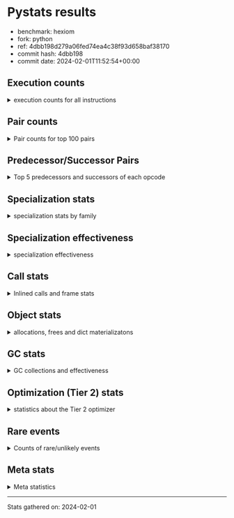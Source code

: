 
# Pystats results

- benchmark: hexiom
- fork: python
- ref: 4dbb198d279a06fed74ea4c38f93d658baf38170
- commit hash: 4dbb198
- commit date: 2024-02-01T11:52:54+00:00

## Execution counts

<details>
<summary> execution counts for all instructions </summary>

|Name | Count | Self | Cumulative | Miss ratio | 
|---|---:|---:|---:|---:|
| LOAD_FAST | 48,657,260 | 13.3% | 13.3% |  |
| RESUME_CHECK | 30,179,300 | 8.2% | 21.5% |  |
| ENTER_EXECUTOR | 27,995,660 | 7.6% | 29.1% |  |
| LOAD_CONST | 24,575,760 | 6.7% | 35.9% |  |
| POP_TOP | 19,667,820 | 5.4% | 41.2% |  |
| INTERPRETER_EXIT | 19,150,300 | 5.2% | 46.4% |  |
| YIELD_VALUE | 18,191,760 | 5.0% | 51.4% |  |
| BINARY_SUBSCR_LIST_INT | 17,462,520 | 4.8% | 56.2% |  |
| STORE_FAST | 16,176,220 | 4.4% | 60.6% |  |
| LOAD_ATTR_INSTANCE_VALUE | 16,144,120 | 4.4% | 65.0% |  |
| POP_JUMP_IF_FALSE | 12,360,060 | 3.4% | 68.4% |  |
| COMPARE_OP_INT | 12,169,760 | 3.3% | 71.7% |  |
| RETURN_VALUE | 9,775,720 | 2.7% | 74.4% |  |
| LOAD_FAST_LOAD_FAST | 8,423,040 | 2.3% | 76.7% |  |
| CALL_PY_EXACT_ARGS | 6,762,680 | 1.8% | 78.5% |  |
| LOAD_ATTR_METHOD_WITH_VALUES | 5,912,760 | 1.6% | 80.1% |  |
| LOAD_GLOBAL_BUILTIN | 5,860,580 | 1.6% | 81.7% |  |
| FOR_ITER_LIST | 5,251,700 | 1.4% | 83.1% | 0.1% |
| TO_BOOL_BOOL | 4,975,180 | 1.4% | 84.5% |  |
| CALL_LEN | 4,689,420 | 1.3% | 85.8% |  |
| BINARY_SUBSCR_GETITEM | 4,622,460 | 1.3% | 87.0% |  |
| BINARY_OP_ADD_INT | 4,488,540 | 1.2% | 88.3% |  |
| LOAD_GLOBAL_MODULE | 4,438,680 | 1.2% | 89.5% |  |
| POP_JUMP_IF_TRUE | 4,235,360 | 1.2% | 90.6% |  |
| JUMP_FORWARD | 4,159,000 | 1.1% | 91.8% |  |
| GET_ITER | 3,318,180 | 0.9% | 92.7% |  |
| LOAD_DEREF | 2,963,660 | 0.8% | 93.5% |  |
| CONTAINS_OP | 2,805,660 | 0.8% | 94.2% |  |
| FOR_ITER_RANGE | 2,589,120 | 0.7% | 95.0% | 0.2% |
| RETURN_CONST | 2,488,540 | 0.7% | 95.6% |  |
| SWAP | 2,024,720 | 0.6% | 96.2% |  |
| COPY | 1,631,120 | 0.4% | 96.6% |  |
| CALL_BUILTIN_CLASS | 1,390,020 | 0.4% | 97.0% |  |
| RETURN_GENERATOR | 957,520 | 0.3% | 97.3% |  |
| COPY_FREE_VARS | 957,520 | 0.3% | 97.5% |  |
| CALL_BUILTIN_FAST_WITH_KEYWORDS | 957,420 | 0.3% | 97.8% |  |
| STORE_SUBSCR_LIST_INT | 935,080 | 0.3% | 98.0% |  |
| BINARY_OP_SUBTRACT_INT | 819,860 | 0.2% | 98.3% |  |
| BUILD_TUPLE | 675,420 | 0.2% | 98.5% |  |
| MAKE_FUNCTION | 616,860 | 0.2% | 98.6% |  |
| SET_FUNCTION_ATTRIBUTE | 616,780 | 0.2% | 98.8% |  |
| BUILD_LIST | 487,660 | 0.1% | 98.9% |  |
| STORE_ATTR_INSTANCE_VALUE | 472,040 | 0.1% | 99.1% |  |
| LOAD_ATTR_METHOD_NO_DICT | 461,300 | 0.1% | 99.2% |  |
| POP_JUMP_IF_NOT_NONE | 339,520 | 0.1% | 99.3% |  |
| CALL_LIST_APPEND | 298,820 | 0.1% | 99.4% |  |
| EXTENDED_ARG | 277,140 | 0.1% | 99.4% |  |
| BINARY_SLICE | 275,800 | 0.1% | 99.5% |  |
| CALL_METHOD_DESCRIPTOR_O | 233,320 | 0.1% | 99.6% |  |
| EXIT_INIT_CHECK | 156,680 | 0.0% | 99.6% |  |
| CALL_ALLOC_AND_ENTER_INIT | 156,680 | 0.0% | 99.7% |  |
| STORE_DEREF | 139,420 | 0.0% | 99.7% |  |
| MAKE_CELL | 128,960 | 0.0% | 99.7% |  |
| BINARY_SUBSCR_TUPLE_INT | 127,640 | 0.0% | 99.8% |  |
| LOAD_ATTR_CLASS | 125,420 | 0.0% | 99.8% |  |
| LIST_APPEND | 105,420 | 0.0% | 99.8% |  |
| STORE_FAST_LOAD_FAST | 104,820 | 0.0% | 99.9% |  |
| LOAD_FAST_AND_CLEAR | 104,320 | 0.0% | 99.9% |  |
| CALL_PY_WITH_DEFAULTS | 102,960 | 0.0% | 99.9% |  |
| STORE_FAST_STORE_FAST | 72,080 | 0.0% | 99.9% |  |
| UNPACK_SEQUENCE_TWO_TUPLE | 72,020 | 0.0% | 99.9% |  |
| NOP | 57,360 | 0.0% | 100.0% |  |
| JUMP_BACKWARD | 23,760 | 0.0% | 100.0% |  |
| CALL_KW | 19,200 | 0.0% | 100.0% |  |
| BINARY_OP | 17,600 | 0.0% | 100.0% |  |
| STORE_SUBSCR_DICT | 12,120 | 0.0% | 100.0% |  |
| COMPARE_OP_STR | 7,880 | 0.0% | 100.0% |  |
| BINARY_SUBSCR_STR_INT | 7,820 | 0.0% | 100.0% |  |
| CALL_STR_1 | 7,640 | 0.0% | 100.0% |  |
| CALL | 6,120 | 0.0% | 100.0% |  |
| BINARY_SUBSCR_DICT | 4,920 | 0.0% | 100.0% |  |
| LOAD_ATTR | 4,760 | 0.0% | 100.0% |  |
| LOAD_GLOBAL | 4,240 | 0.0% | 100.0% |  |
| BINARY_OP_MULTIPLY_INT | 4,060 | 0.0% | 100.0% |  |
| BINARY_SUBSCR | 2,120 | 0.0% | 100.0% |  |
| COMPARE_OP | 1,560 | 0.0% | 100.0% |  |
| FOR_ITER | 1,560 | 0.0% | 100.0% |  |
| CALL_METHOD_DESCRIPTOR_FAST | 1,340 | 0.0% | 100.0% |  |
| TO_BOOL | 960 | 0.0% | 100.0% |  |
| PUSH_NULL | 840 | 0.0% | 100.0% |  |
| RESUME | 700 | 0.0% | 100.0% |  |
| CALL_METHOD_DESCRIPTOR_FAST_WITH_KEYWORDS | 680 | 0.0% | 100.0% |  |
| BUILD_MAP | 640 | 0.0% | 100.0% |  |
| CALL_METHOD_DESCRIPTOR_NOARGS | 620 | 0.0% | 100.0% |  |
| LOAD_ATTR_METHOD_LAZY_DICT | 620 | 0.0% | 100.0% |  |
| LOAD_ATTR_MODULE | 580 | 0.0% | 100.0% |  |
| STORE_ATTR | 560 | 0.0% | 100.0% |  |
| STORE_SUBSCR | 400 | 0.0% | 100.0% |  |
| CALL_FUNCTION_EX | 160 | 0.0% | 100.0% |  |
| UNPACK_SEQUENCE | 120 | 0.0% | 100.0% |  |
| CALL_INTRINSIC_1 | 80 | 0.0% | 100.0% |  |
| LIST_EXTEND | 80 | 0.0% | 100.0% |  |
| LOAD_FAST_CHECK | 80 | 0.0% | 100.0% |  |
| BINARY_OP_SUBTRACT_FLOAT | 60 | 0.0% | 100.0% |  |


</details>

## Pair counts

<details>
<summary> Pair counts for top 100 pairs </summary>

|Pair | Count | Self | Cumulative | 
|---|---:|---:|---:|
| POP_TOP ENTER_EXECUTOR | 18,209,840 | 5.0% | 5.0% |
| CACHE RESUME_CHECK | 18,192,640 | 5.0% | 9.9% |
| YIELD_VALUE INTERPRETER_EXIT | 18,191,760 | 5.0% | 14.9% |
| RESUME_CHECK POP_TOP | 18,191,720 | 5.0% | 19.9% |
| LOAD_FAST LOAD_ATTR_INSTANCE_VALUE | 13,876,220 | 3.8% | 23.6% |
| ENTER_EXECUTOR YIELD_VALUE | 13,181,180 | 3.6% | 27.2% |
| LOAD_ATTR_INSTANCE_VALUE LOAD_FAST | 11,210,480 | 3.1% | 30.3% |
| LOAD_FAST BINARY_SUBSCR_LIST_INT | 11,013,340 | 3.0% | 33.3% |
| STORE_FAST LOAD_FAST | 8,711,780 | 2.4% | 35.7% |
| RESUME_CHECK LOAD_FAST | 6,927,620 | 1.9% | 37.6% |
| COMPARE_OP_INT POP_JUMP_IF_FALSE | 6,561,600 | 1.8% | 39.4% |
| CALL_PY_EXACT_ARGS RESUME_CHECK | 6,018,220 | 1.6% | 41.0% |
| BINARY_SUBSCR_LIST_INT RETURN_VALUE | 5,623,000 | 1.5% | 42.5% |
| LOAD_CONST COMPARE_OP_INT | 5,532,040 | 1.5% | 44.0% |
| LOAD_FAST LOAD_ATTR_METHOD_WITH_VALUES | 5,283,560 | 1.4% | 45.5% |
| LOAD_GLOBAL_BUILTIN LOAD_FAST | 5,269,840 | 1.4% | 46.9% |
| BINARY_SUBSCR_GETITEM RESUME_CHECK | 4,622,460 | 1.3% | 48.2% |
| CALL_LEN LOAD_CONST | 4,602,400 | 1.3% | 49.4% |
| POP_JUMP_IF_FALSE LOAD_FAST | 4,561,160 | 1.2% | 50.7% |
| LOAD_FAST LOAD_CONST | 4,444,520 | 1.2% | 51.9% |
| LOAD_ATTR_METHOD_WITH_VALUES LOAD_FAST | 4,430,720 | 1.2% | 53.1% |
| LOAD_FAST CALL_PY_EXACT_ARGS | 4,401,780 | 1.2% | 54.3% |
| LOAD_CONST BINARY_OP_ADD_INT | 4,391,000 | 1.2% | 55.5% |
| BINARY_OP_ADD_INT STORE_FAST | 4,386,980 | 1.2% | 56.7% |
| JUMP_FORWARD YIELD_VALUE | 4,094,720 | 1.1% | 57.8% |
| LOAD_CONST JUMP_FORWARD | 4,094,720 | 1.1% | 58.9% |
| ENTER_EXECUTOR LOAD_CONST | 4,054,780 | 1.1% | 60.0% |
| LOAD_CONST BINARY_SUBSCR_LIST_INT | 3,775,760 | 1.0% | 61.1% |
| LOAD_GLOBAL_MODULE COMPARE_OP_INT | 3,658,680 | 1.0% | 62.1% |
| RETURN_VALUE TO_BOOL_BOOL | 3,650,360 | 1.0% | 63.1% |
| TO_BOOL_BOOL POP_JUMP_IF_FALSE | 3,645,660 | 1.0% | 64.1% |
| RETURN_VALUE LOAD_CONST | 3,602,380 | 1.0% | 65.1% |
| RESUME_CHECK LOAD_GLOBAL_BUILTIN | 3,397,220 | 0.9% | 66.0% |
| COMPARE_OP_INT RETURN_VALUE | 3,362,800 | 0.9% | 66.9% |
| BINARY_SUBSCR_LIST_INT CALL_LEN | 3,362,780 | 0.9% | 67.8% |
| STORE_FAST ENTER_EXECUTOR | 3,282,140 | 0.9% | 68.7% |
| LOAD_CONST STORE_FAST | 3,146,940 | 0.9% | 69.6% |
| FOR_ITER_LIST STORE_FAST | 2,849,980 | 0.8% | 70.3% |
| BINARY_SUBSCR_LIST_INT LOAD_GLOBAL_MODULE | 2,820,920 | 0.8% | 71.1% |
| ENTER_EXECUTOR FOR_ITER_LIST | 2,771,040 | 0.8% | 71.9% |
| ENTER_EXECUTOR BINARY_SUBSCR_GETITEM | 2,459,740 | 0.7% | 72.5% |
| POP_JUMP_IF_FALSE ENTER_EXECUTOR | 2,407,140 | 0.7% | 73.2% |
| POP_JUMP_IF_FALSE LOAD_CONST | 2,320,900 | 0.6% | 73.8% |
| COMPARE_OP_INT POP_JUMP_IF_TRUE | 2,245,360 | 0.6% | 74.4% |
| POP_JUMP_IF_TRUE ENTER_EXECUTOR | 2,206,480 | 0.6% | 75.0% |
| LOAD_FAST_LOAD_FAST BINARY_SUBSCR_GETITEM | 2,150,580 | 0.6% | 75.6% |
| CONTAINS_OP POP_JUMP_IF_FALSE | 2,149,760 | 0.6% | 76.2% |
| BINARY_SUBSCR_LIST_INT LOAD_CONST | 1,785,980 | 0.5% | 76.7% |
| LOAD_FAST_LOAD_FAST COMPARE_OP_INT | 1,709,560 | 0.5% | 77.2% |
| POP_JUMP_IF_FALSE LOAD_FAST_LOAD_FAST | 1,633,020 | 0.4% | 77.6% |
| LOAD_DEREF LOAD_FAST | 1,587,200 | 0.4% | 78.1% |
| LOAD_FAST CONTAINS_OP | 1,587,200 | 0.4% | 78.5% |
| ENTER_EXECUTOR LOAD_FAST | 1,505,580 | 0.4% | 78.9% |
| BINARY_SUBSCR_LIST_INT STORE_FAST | 1,335,260 | 0.4% | 79.3% |
| TO_BOOL_BOOL POP_JUMP_IF_TRUE | 1,329,520 | 0.4% | 79.6% |
| RESUME_CHECK LOAD_FAST_LOAD_FAST | 1,319,460 | 0.4% | 80.0% |
| CALL_BUILTIN_CLASS GET_ITER | 1,319,340 | 0.4% | 80.3% |
| STORE_FAST LOAD_CONST | 1,315,020 | 0.4% | 80.7% |
| LOAD_ATTR_INSTANCE_VALUE STORE_FAST | 1,309,300 | 0.4% | 81.1% |
| LOAD_FAST_LOAD_FAST CALL_PY_EXACT_ARGS | 1,308,420 | 0.4% | 81.4% |
| ENTER_EXECUTOR FOR_ITER_RANGE | 1,252,480 | 0.3% | 81.8% |
| GET_ITER FOR_ITER_RANGE | 1,247,780 | 0.3% | 82.1% |
| LOAD_ATTR_METHOD_WITH_VALUES LOAD_FAST_LOAD_FAST | 1,237,200 | 0.3% | 82.4% |
| LOAD_DEREF BINARY_SUBSCR_LIST_INT | 1,216,740 | 0.3% | 82.8% |
| GET_ITER FOR_ITER_LIST | 1,210,300 | 0.3% | 83.1% |
| LOAD_FAST GET_ITER | 1,209,680 | 0.3% | 83.4% |
| LOAD_FAST_LOAD_FAST LOAD_ATTR_INSTANCE_VALUE | 1,189,740 | 0.3% | 83.8% |
| RETURN_CONST TO_BOOL_BOOL | 1,188,820 | 0.3% | 84.1% |
| BINARY_SUBSCR_LIST_INT CONTAINS_OP | 1,160,620 | 0.3% | 84.4% |
| FOR_ITER_RANGE STORE_FAST | 1,123,300 | 0.3% | 84.7% |
| LOAD_ATTR_INSTANCE_VALUE LOAD_DEREF | 1,096,820 | 0.3% | 85.0% |
| LOAD_FAST COMPARE_OP_INT | 1,055,920 | 0.3% | 85.3% |
| RETURN_VALUE LOAD_ATTR_INSTANCE_VALUE | 1,003,760 | 0.3% | 85.6% |
| LOAD_FAST LOAD_GLOBAL_MODULE | 1,000,220 | 0.3% | 85.8% |
| POP_JUMP_IF_FALSE RETURN_CONST | 959,180 | 0.3% | 86.1% |
| RETURN_CONST INTERPRETER_EXIT | 958,280 | 0.3% | 86.4% |
| BINARY_SUBSCR_LIST_INT LOAD_FAST | 958,200 | 0.3% | 86.6% |
| FOR_ITER_LIST RETURN_CONST | 958,160 | 0.3% | 86.9% |
| STORE_FAST LOAD_DEREF | 957,760 | 0.3% | 87.1% |
| CACHE POP_TOP | 957,520 | 0.3% | 87.4% |
| POP_TOP RESUME_CHECK | 957,480 | 0.3% | 87.7% |
| LOAD_FAST FOR_ITER_LIST | 957,480 | 0.3% | 87.9% |
| COPY_FREE_VARS RETURN_GENERATOR | 957,440 | 0.3% | 88.2% |
| CALL_BUILTIN_FAST_WITH_KEYWORDS STORE_FAST | 957,420 | 0.3% | 88.4% |
| RETURN_GENERATOR CALL_BUILTIN_FAST_WITH_KEYWORDS | 957,400 | 0.3% | 88.7% |
| STORE_FAST LOAD_FAST_LOAD_FAST | 955,780 | 0.3% | 89.0% |
| RETURN_VALUE CALL_LEN | 932,440 | 0.3% | 89.2% |
| LOAD_CONST YIELD_VALUE | 915,520 | 0.2% | 89.5% |
| LOAD_ATTR_INSTANCE_VALUE CALL_BUILTIN_CLASS | 888,000 | 0.2% | 89.7% |
| FOR_ITER_RANGE ENTER_EXECUTOR | 846,000 | 0.2% | 89.9% |
| LOAD_CONST BINARY_OP_SUBTRACT_INT | 817,960 | 0.2% | 90.2% |
| POP_JUMP_IF_TRUE LOAD_FAST_LOAD_FAST | 816,540 | 0.2% | 90.4% |
| COPY COPY | 815,560 | 0.2% | 90.6% |
| SWAP SWAP | 815,560 | 0.2% | 90.8% |
| COPY BINARY_SUBSCR_LIST_INT | 815,400 | 0.2% | 91.1% |
| SWAP STORE_SUBSCR_LIST_INT | 815,400 | 0.2% | 91.3% |
| BINARY_OP_SUBTRACT_INT SWAP | 809,760 | 0.2% | 91.5% |
| LOAD_ATTR_INSTANCE_VALUE GET_ITER | 755,600 | 0.2% | 91.7% |
| ENTER_EXECUTOR LOAD_FAST_LOAD_FAST | 714,200 | 0.2% | 91.9% |
| CONTAINS_OP POP_JUMP_IF_TRUE | 654,400 | 0.2% | 92.1% |


</details>

## Predecessor/Successor Pairs

<details>
<summary> Top 5 predecessors and successors of each opcode </summary>

### BINARY_SLICE

<details>
<summary> Successors and predecessors for BINARY_SLICE </summary>

|Predecessors | Count | Percentage | 
|---|---:|---:|
| LOAD_CONST | 273,660 | 99.2% |
| BINARY_OP_ADD_INT | 2,100 | 0.8% |
| BINARY_OP | 40 | 0.0% |

|Successors | Count | Percentage | 
|---|---:|---:|
| STORE_FAST | 203,800 | 73.9% |
| LIST_APPEND | 72,000 | 26.1% |


</details>

### CACHE

<details>
<summary> Successors and predecessors for CACHE </summary>

|Successors | Count | Percentage | 
|---|---:|---:|
| RESUME_CHECK | 18,192,640 | 95.0% |
| POP_TOP | 957,520 | 5.0% |
| RESUME | 140 | 0.0% |


</details>

### BINARY_SUBSCR

<details>
<summary> Successors and predecessors for BINARY_SUBSCR </summary>

|Predecessors | Count | Percentage | 
|---|---:|---:|
| LOAD_CONST | 680 | 32.1% |
| LOAD_FAST_LOAD_FAST | 680 | 32.1% |
| LOAD_FAST | 440 | 20.8% |
| COPY | 160 | 7.5% |
| LOAD_DEREF | 120 | 5.7% |

|Successors | Count | Percentage | 
|---|---:|---:|
| BINARY_SUBSCR_LIST_INT | 620 | 29.2% |
| LOAD_CONST | 460 | 21.7% |
| BINARY_SUBSCR_GETITEM | 260 | 12.3% |
| CALL | 140 | 6.6% |
| LOAD_GLOBAL | 100 | 4.7% |


</details>

### EXIT_INIT_CHECK

<details>
<summary> Successors and predecessors for EXIT_INIT_CHECK </summary>

|Predecessors | Count | Percentage | 
|---|---:|---:|
| RETURN_CONST | 156,680 | 100.0% |

|Successors | Count | Percentage | 
|---|---:|---:|
| RETURN_VALUE | 156,680 | 100.0% |


</details>

### GET_ITER

<details>
<summary> Successors and predecessors for GET_ITER </summary>

|Predecessors | Count | Percentage | 
|---|---:|---:|
| CALL_BUILTIN_CLASS | 1,319,340 | 39.8% |
| LOAD_FAST | 1,209,680 | 36.5% |
| LOAD_ATTR_INSTANCE_VALUE | 755,600 | 22.8% |
| RETURN_VALUE | 31,340 | 0.9% |
| LOAD_GLOBAL_MODULE | 940 | 0.0% |

|Successors | Count | Percentage | 
|---|---:|---:|
| FOR_ITER_RANGE | 1,247,780 | 37.6% |
| FOR_ITER_LIST | 1,210,300 | 36.5% |
| CALL_PY_EXACT_ARGS | 616,780 | 18.6% |
| EXTENDED_ARG | 138,240 | 4.2% |
| LOAD_FAST_AND_CLEAR | 104,320 | 3.1% |


</details>

### INTERPRETER_EXIT

<details>
<summary> Successors and predecessors for INTERPRETER_EXIT </summary>

|Predecessors | Count | Percentage | 
|---|---:|---:|
| YIELD_VALUE | 18,191,760 | 95.0% |
| RETURN_CONST | 958,280 | 5.0% |
| RETURN_VALUE | 260 | 0.0% |


</details>

### MAKE_FUNCTION

<details>
<summary> Successors and predecessors for MAKE_FUNCTION </summary>

|Predecessors | Count | Percentage | 
|---|---:|---:|
| LOAD_CONST | 616,860 | 100.0% |

|Successors | Count | Percentage | 
|---|---:|---:|
| SET_FUNCTION_ATTRIBUTE | 616,780 | 100.0% |
| LOAD_FAST_CHECK | 80 | 0.0% |


</details>

### NOP

<details>
<summary> Successors and predecessors for NOP </summary>

|Predecessors | Count | Percentage | 
|---|---:|---:|
| POP_JUMP_IF_FALSE | 56,960 | 99.3% |
| JUMP_BACKWARD | 320 | 0.6% |
| POP_TOP | 80 | 0.1% |

|Successors | Count | Percentage | 
|---|---:|---:|
| LOAD_GLOBAL_MODULE | 57,200 | 99.7% |
| LOAD_DEREF | 80 | 0.1% |
| LOAD_GLOBAL | 80 | 0.1% |


</details>

### POP_TOP

<details>
<summary> Successors and predecessors for POP_TOP </summary>

|Predecessors | Count | Percentage | 
|---|---:|---:|
| RESUME_CHECK | 18,191,720 | 92.5% |
| CACHE | 957,520 | 4.9% |
| CALL_METHOD_DESCRIPTOR_O | 233,260 | 1.2% |
| RETURN_CONST | 184,640 | 0.9% |
| SWAP | 81,280 | 0.4% |

|Successors | Count | Percentage | 
|---|---:|---:|
| ENTER_EXECUTOR | 18,209,840 | 92.6% |
| RESUME_CHECK | 957,480 | 4.9% |
| RETURN_CONST | 304,960 | 1.6% |
| RETURN_VALUE | 81,280 | 0.4% |
| LOAD_GLOBAL_MODULE | 72,800 | 0.4% |


</details>

### PUSH_NULL

<details>
<summary> Successors and predecessors for PUSH_NULL </summary>

|Predecessors | Count | Percentage | 
|---|---:|---:|
| LOAD_ATTR_MODULE | 580 | 69.0% |
| LOAD_DEREF | 160 | 19.0% |
| LOAD_ATTR | 100 | 11.9% |

|Successors | Count | Percentage | 
|---|---:|---:|
| CALL | 680 | 81.0% |
| LOAD_FAST | 160 | 19.0% |


</details>

### RETURN_GENERATOR

<details>
<summary> Successors and predecessors for RETURN_GENERATOR </summary>

|Predecessors | Count | Percentage | 
|---|---:|---:|
| COPY_FREE_VARS | 957,440 | 100.0% |
| CALL_PY_EXACT_ARGS | 60 | 0.0% |
| CALL | 20 | 0.0% |

|Successors | Count | Percentage | 
|---|---:|---:|
| CALL_BUILTIN_FAST_WITH_KEYWORDS | 957,400 | 100.0% |
| CALL | 80 | 0.0% |
| CALL_METHOD_DESCRIPTOR_O | 40 | 0.0% |


</details>

### RETURN_VALUE

<details>
<summary> Successors and predecessors for RETURN_VALUE </summary>

|Predecessors | Count | Percentage | 
|---|---:|---:|
| BINARY_SUBSCR_LIST_INT | 5,623,000 | 57.5% |
| COMPARE_OP_INT | 3,362,800 | 34.4% |
| LOAD_FAST | 389,840 | 4.0% |
| EXIT_INIT_CHECK | 156,680 | 1.6% |
| RETURN_VALUE | 104,360 | 1.1% |

|Successors | Count | Percentage | 
|---|---:|---:|
| TO_BOOL_BOOL | 3,650,360 | 37.3% |
| LOAD_CONST | 3,602,380 | 36.9% |
| LOAD_ATTR_INSTANCE_VALUE | 1,003,760 | 10.3% |
| CALL_LEN | 932,440 | 9.5% |
| STORE_FAST | 321,200 | 3.3% |


</details>

### STORE_SUBSCR

<details>
<summary> Successors and predecessors for STORE_SUBSCR </summary>

|Predecessors | Count | Percentage | 
|---|---:|---:|
| SWAP | 160 | 40.0% |
| LOAD_FAST | 120 | 30.0% |
| LOAD_ATTR | 40 | 10.0% |
| LOAD_FAST_LOAD_FAST | 40 | 10.0% |
| LOAD_ATTR_INSTANCE_VALUE | 40 | 10.0% |

|Successors | Count | Percentage | 
|---|---:|---:|
| STORE_SUBSCR_LIST_INT | 160 | 40.0% |
| LOAD_FAST | 80 | 20.0% |
| LOAD_FAST_LOAD_FAST | 60 | 15.0% |
| JUMP_BACKWARD | 40 | 10.0% |
| STORE_SUBSCR_DICT | 40 | 10.0% |


</details>

### TO_BOOL

<details>
<summary> Successors and predecessors for TO_BOOL </summary>

|Predecessors | Count | Percentage | 
|---|---:|---:|
| RETURN_VALUE | 680 | 70.8% |
| LOAD_FAST | 160 | 16.7% |
| RETURN_CONST | 120 | 12.5% |

|Successors | Count | Percentage | 
|---|---:|---:|
| TO_BOOL_BOOL | 480 | 50.0% |
| POP_JUMP_IF_FALSE | 360 | 37.5% |
| POP_JUMP_IF_TRUE | 120 | 12.5% |


</details>

### BINARY_OP

<details>
<summary> Successors and predecessors for BINARY_OP </summary>

|Predecessors | Count | Percentage | 
|---|---:|---:|
| LOAD_FAST | 13,080 | 74.3% |
| LOAD_CONST | 1,320 | 7.5% |
| BUILD_LIST | 1,280 | 7.3% |
| BINARY_OP_SUBTRACT_INT | 860 | 4.9% |
| BINARY_OP | 620 | 3.5% |

|Successors | Count | Percentage | 
|---|---:|---:|
| LOAD_CONST | 14,000 | 79.5% |
| STORE_FAST | 1,060 | 6.0% |
| LOAD_FAST | 700 | 4.0% |
| BINARY_OP | 620 | 3.5% |
| BINARY_OP_ADD_INT | 580 | 3.3% |


</details>

### BUILD_LIST

<details>
<summary> Successors and predecessors for BUILD_LIST </summary>

|Predecessors | Count | Percentage | 
|---|---:|---:|
| LOAD_FAST | 242,000 | 49.6% |
| STORE_FAST | 136,960 | 28.1% |
| SWAP | 104,320 | 21.4% |
| LOAD_FAST_LOAD_FAST | 2,140 | 0.4% |
| LOAD_CONST | 1,280 | 0.3% |

|Successors | Count | Percentage | 
|---|---:|---:|
| STORE_FAST | 273,920 | 56.2% |
| LOAD_FAST | 104,960 | 21.5% |
| SWAP | 104,320 | 21.4% |
| CALL_ALLOC_AND_ENTER_INIT | 2,060 | 0.4% |
| BINARY_OP | 1,280 | 0.3% |


</details>

### BUILD_MAP

<details>
<summary> Successors and predecessors for BUILD_MAP </summary>

|Predecessors | Count | Percentage | 
|---|---:|---:|
| STORE_ATTR_INSTANCE_VALUE | 620 | 96.9% |
| STORE_ATTR | 20 | 3.1% |

|Successors | Count | Percentage | 
|---|---:|---:|
| LOAD_FAST | 640 | 100.0% |


</details>

### BUILD_TUPLE

<details>
<summary> Successors and predecessors for BUILD_TUPLE </summary>

|Predecessors | Count | Percentage | 
|---|---:|---:|
| LOAD_FAST | 616,780 | 91.3% |
| LOAD_FAST_LOAD_FAST | 40,080 | 5.9% |
| LOAD_GLOBAL_MODULE | 18,540 | 2.7% |
| LOAD_GLOBAL | 20 | 0.0% |

|Successors | Count | Percentage | 
|---|---:|---:|
| LOAD_CONST | 616,780 | 91.3% |
| LIST_APPEND | 31,540 | 4.7% |
| CALL_LIST_APPEND | 18,520 | 2.7% |
| STORE_FAST | 5,820 | 0.9% |
| CALL_PY_EXACT_ARGS | 1,460 | 0.2% |


</details>

### CALL

<details>
<summary> Successors and predecessors for CALL </summary>

|Predecessors | Count | Percentage | 
|---|---:|---:|
| LOAD_FAST | 1,680 | 27.5% |
| LOAD_ATTR_INSTANCE_VALUE | 800 | 13.1% |
| PUSH_NULL | 680 | 11.1% |
| LOAD_FAST_LOAD_FAST | 440 | 7.2% |
| LOAD_ATTR | 420 | 6.9% |

|Successors | Count | Percentage | 
|---|---:|---:|
| STORE_FAST | 1,720 | 28.1% |
| CALL_PY_EXACT_ARGS | 900 | 14.7% |
| CALL_BUILTIN_CLASS | 620 | 10.1% |
| GET_ITER | 500 | 8.2% |
| RESUME | 440 | 7.2% |


</details>

### CALL_FUNCTION_EX

<details>
<summary> Successors and predecessors for CALL_FUNCTION_EX </summary>

|Predecessors | Count | Percentage | 
|---|---:|---:|
| CALL_INTRINSIC_1 | 80 | 50.0% |
| LOAD_FAST | 80 | 50.0% |

|Successors | Count | Percentage | 
|---|---:|---:|
| COPY_FREE_VARS | 80 | 50.0% |
| RESUME_CHECK | 60 | 37.5% |
| RESUME | 20 | 12.5% |


</details>

### CALL_INTRINSIC_1

<details>
<summary> Successors and predecessors for CALL_INTRINSIC_1 </summary>

|Predecessors | Count | Percentage | 
|---|---:|---:|
| LIST_EXTEND | 80 | 100.0% |

|Successors | Count | Percentage | 
|---|---:|---:|
| CALL_FUNCTION_EX | 80 | 100.0% |


</details>

### CALL_KW

<details>
<summary> Successors and predecessors for CALL_KW </summary>

|Predecessors | Count | Percentage | 
|---|---:|---:|
| LOAD_CONST | 17,660 | 92.0% |
| ENTER_EXECUTOR | 1,540 | 8.0% |

|Successors | Count | Percentage | 
|---|---:|---:|
| POP_TOP | 18,560 | 96.7% |
| RESUME_CHECK | 620 | 3.2% |
| RESUME | 20 | 0.1% |


</details>

### COMPARE_OP

<details>
<summary> Successors and predecessors for COMPARE_OP </summary>

|Predecessors | Count | Percentage | 
|---|---:|---:|
| LOAD_CONST | 600 | 38.5% |
| LOAD_FAST_LOAD_FAST | 240 | 15.4% |
| LOAD_GLOBAL | 200 | 12.8% |
| LOAD_GLOBAL_MODULE | 200 | 12.8% |
| LOAD_ATTR | 100 | 6.4% |

|Successors | Count | Percentage | 
|---|---:|---:|
| COMPARE_OP_INT | 680 | 43.6% |
| POP_JUMP_IF_FALSE | 520 | 33.3% |
| POP_JUMP_IF_TRUE | 240 | 15.4% |
| COMPARE_OP_STR | 100 | 6.4% |
| RETURN_VALUE | 20 | 1.3% |


</details>

### CONTAINS_OP

<details>
<summary> Successors and predecessors for CONTAINS_OP </summary>

|Predecessors | Count | Percentage | 
|---|---:|---:|
| LOAD_FAST | 1,587,200 | 56.6% |
| BINARY_SUBSCR_LIST_INT | 1,160,620 | 41.4% |
| RETURN_VALUE | 56,280 | 2.0% |
| LOAD_ATTR_INSTANCE_VALUE | 1,480 | 0.1% |
| BINARY_SUBSCR | 60 | 0.0% |

|Successors | Count | Percentage | 
|---|---:|---:|
| POP_JUMP_IF_FALSE | 2,149,760 | 76.6% |
| POP_JUMP_IF_TRUE | 654,400 | 23.3% |
| RETURN_VALUE | 1,500 | 0.1% |


</details>

### COPY

<details>
<summary> Successors and predecessors for COPY </summary>

|Predecessors | Count | Percentage | 
|---|---:|---:|
| COPY | 815,560 | 50.0% |
| LOAD_FAST_LOAD_FAST | 642,560 | 39.4% |
| BINARY_SUBSCR_LIST_INT | 172,980 | 10.6% |
| BINARY_SUBSCR | 20 | 0.0% |

|Successors | Count | Percentage | 
|---|---:|---:|
| COPY | 815,560 | 50.0% |
| BINARY_SUBSCR_LIST_INT | 815,400 | 50.0% |
| BINARY_SUBSCR | 160 | 0.0% |


</details>

### COPY_FREE_VARS

<details>
<summary> Successors and predecessors for COPY_FREE_VARS </summary>

|Predecessors | Count | Percentage | 
|---|---:|---:|
| CALL_PY_EXACT_ARGS | 616,760 | 64.4% |
| ENTER_EXECUTOR | 340,660 | 35.6% |
| CALL_FUNCTION_EX | 80 | 0.0% |
| CALL | 20 | 0.0% |

|Successors | Count | Percentage | 
|---|---:|---:|
| RETURN_GENERATOR | 957,440 | 100.0% |
| RESUME_CHECK | 60 | 0.0% |
| RESUME | 20 | 0.0% |


</details>

### ENTER_EXECUTOR

<details>
<summary> Successors and predecessors for ENTER_EXECUTOR </summary>

|Predecessors | Count | Percentage | 
|---|---:|---:|
| POP_TOP | 18,209,840 | 65.0% |
| STORE_FAST | 3,282,140 | 11.7% |
| POP_JUMP_IF_FALSE | 2,407,140 | 8.6% |
| POP_JUMP_IF_TRUE | 2,206,480 | 7.9% |
| FOR_ITER_RANGE | 846,000 | 3.0% |

|Successors | Count | Percentage | 
|---|---:|---:|
| YIELD_VALUE | 13,181,180 | 47.1% |
| LOAD_CONST | 4,054,780 | 14.5% |
| FOR_ITER_LIST | 2,771,040 | 9.9% |
| BINARY_SUBSCR_GETITEM | 2,459,740 | 8.8% |
| LOAD_FAST | 1,505,580 | 5.4% |


</details>

### EXTENDED_ARG

<details>
<summary> Successors and predecessors for EXTENDED_ARG </summary>

|Predecessors | Count | Percentage | 
|---|---:|---:|
| GET_ITER | 138,240 | 49.9% |
| ENTER_EXECUTOR | 136,960 | 49.4% |
| JUMP_BACKWARD | 1,600 | 0.6% |
| FOR_ITER_LIST | 340 | 0.1% |

|Successors | Count | Percentage | 
|---|---:|---:|
| FOR_ITER_LIST | 273,100 | 98.5% |
| FOR_ITER_RANGE | 3,660 | 1.3% |
| JUMP_BACKWARD | 340 | 0.1% |
| FOR_ITER | 40 | 0.0% |


</details>

### FOR_ITER

<details>
<summary> Successors and predecessors for FOR_ITER </summary>

|Predecessors | Count | Percentage | 
|---|---:|---:|
| JUMP_BACKWARD | 720 | 46.2% |
| GET_ITER | 680 | 43.6% |
| SWAP | 80 | 5.1% |
| EXTENDED_ARG | 40 | 2.6% |
| LOAD_FAST | 40 | 2.6% |

|Successors | Count | Percentage | 
|---|---:|---:|
| STORE_FAST | 680 | 43.6% |
| FOR_ITER_RANGE | 520 | 33.3% |
| FOR_ITER_LIST | 260 | 16.7% |
| STORE_FAST_LOAD_FAST | 80 | 5.1% |
| STORE_DEREF | 20 | 1.3% |


</details>

### JUMP_BACKWARD

<details>
<summary> Successors and predecessors for JUMP_BACKWARD </summary>

|Predecessors | Count | Percentage | 
|---|---:|---:|
| STORE_FAST | 6,780 | 28.5% |
| POP_JUMP_IF_TRUE | 5,360 | 22.6% |
| POP_JUMP_IF_FALSE | 3,380 | 14.2% |
| POP_TOP | 2,760 | 11.6% |
| LIST_APPEND | 1,360 | 5.7% |

|Successors | Count | Percentage | 
|---|---:|---:|
| FOR_ITER_RANGE | 12,320 | 51.9% |
| FOR_ITER_LIST | 7,440 | 31.3% |
| EXTENDED_ARG | 1,600 | 6.7% |
| ENTER_EXECUTOR | 1,360 | 5.7% |
| FOR_ITER | 720 | 3.0% |


</details>

### JUMP_FORWARD

<details>
<summary> Successors and predecessors for JUMP_FORWARD </summary>

|Predecessors | Count | Percentage | 
|---|---:|---:|
| LOAD_CONST | 4,094,720 | 98.5% |
| STORE_FAST | 53,400 | 1.3% |
| CALL_STR_1 | 7,640 | 0.2% |
| CALL_BUILTIN_CLASS | 2,520 | 0.1% |
| POP_JUMP_IF_FALSE | 640 | 0.0% |

|Successors | Count | Percentage | 
|---|---:|---:|
| YIELD_VALUE | 4,094,720 | 98.5% |
| LOAD_FAST | 40,320 | 1.0% |
| LOAD_GLOBAL_BUILTIN | 12,080 | 0.3% |
| STORE_FAST | 10,240 | 0.2% |
| LOAD_FAST_LOAD_FAST | 920 | 0.0% |


</details>

### LIST_APPEND

<details>
<summary> Successors and predecessors for LIST_APPEND </summary>

|Predecessors | Count | Percentage | 
|---|---:|---:|
| BINARY_SLICE | 72,000 | 68.3% |
| BUILD_TUPLE | 31,540 | 29.9% |
| BUILD_LIST | 960 | 0.9% |
| CALL_METHOD_DESCRIPTOR_FAST | 900 | 0.9% |
| CALL | 20 | 0.0% |

|Successors | Count | Percentage | 
|---|---:|---:|
| ENTER_EXECUTOR | 104,060 | 98.7% |
| JUMP_BACKWARD | 1,360 | 1.3% |


</details>

### LIST_EXTEND

<details>
<summary> Successors and predecessors for LIST_EXTEND </summary>

|Predecessors | Count | Percentage | 
|---|---:|---:|
| LOAD_DEREF | 80 | 100.0% |

|Successors | Count | Percentage | 
|---|---:|---:|
| CALL_INTRINSIC_1 | 80 | 100.0% |


</details>

### LOAD_ATTR

<details>
<summary> Successors and predecessors for LOAD_ATTR </summary>

|Predecessors | Count | Percentage | 
|---|---:|---:|
| LOAD_FAST | 3,240 | 68.1% |
| LOAD_FAST_LOAD_FAST | 360 | 7.6% |
| RETURN_VALUE | 240 | 5.0% |
| LOAD_GLOBAL | 200 | 4.2% |
| LOAD_GLOBAL_MODULE | 200 | 4.2% |

|Successors | Count | Percentage | 
|---|---:|---:|
| LOAD_ATTR_INSTANCE_VALUE | 1,260 | 26.5% |
| LOAD_FAST | 820 | 17.2% |
| LOAD_ATTR_METHOD_WITH_VALUES | 680 | 14.3% |
| CALL | 420 | 8.8% |
| STORE_FAST | 320 | 6.7% |


</details>

### LOAD_CONST

<details>
<summary> Successors and predecessors for LOAD_CONST </summary>

|Predecessors | Count | Percentage | 
|---|---:|---:|
| CALL_LEN | 4,602,400 | 18.7% |
| LOAD_FAST | 4,444,520 | 18.1% |
| ENTER_EXECUTOR | 4,054,780 | 16.5% |
| RETURN_VALUE | 3,602,380 | 14.7% |
| POP_JUMP_IF_FALSE | 2,320,900 | 9.4% |

|Successors | Count | Percentage | 
|---|---:|---:|
| COMPARE_OP_INT | 5,532,040 | 22.5% |
| BINARY_OP_ADD_INT | 4,391,000 | 17.9% |
| JUMP_FORWARD | 4,094,720 | 16.7% |
| BINARY_SUBSCR_LIST_INT | 3,775,760 | 15.4% |
| STORE_FAST | 3,146,940 | 12.8% |


</details>

### LOAD_DEREF

<details>
<summary> Successors and predecessors for LOAD_DEREF </summary>

|Predecessors | Count | Percentage | 
|---|---:|---:|
| LOAD_ATTR_INSTANCE_VALUE | 1,096,820 | 37.0% |
| STORE_FAST | 957,760 | 32.3% |
| ENTER_EXECUTOR | 623,560 | 21.0% |
| LOAD_ATTR_METHOD_WITH_VALUES | 148,460 | 5.0% |
| LOAD_FAST | 130,880 | 4.4% |

|Successors | Count | Percentage | 
|---|---:|---:|
| LOAD_FAST | 1,587,200 | 53.6% |
| BINARY_SUBSCR_LIST_INT | 1,216,740 | 41.1% |
| CALL_PY_EXACT_ARGS | 159,280 | 5.4% |
| PUSH_NULL | 160 | 0.0% |
| BINARY_SUBSCR | 120 | 0.0% |


</details>

### LOAD_FAST

<details>
<summary> Successors and predecessors for LOAD_FAST </summary>

|Predecessors | Count | Percentage | 
|---|---:|---:|
| LOAD_ATTR_INSTANCE_VALUE | 11,210,480 | 23.0% |
| STORE_FAST | 8,711,780 | 17.9% |
| RESUME_CHECK | 6,927,620 | 14.2% |
| LOAD_GLOBAL_BUILTIN | 5,269,840 | 10.8% |
| POP_JUMP_IF_FALSE | 4,561,160 | 9.4% |

|Successors | Count | Percentage | 
|---|---:|---:|
| LOAD_ATTR_INSTANCE_VALUE | 13,876,220 | 28.5% |
| BINARY_SUBSCR_LIST_INT | 11,013,340 | 22.6% |
| LOAD_ATTR_METHOD_WITH_VALUES | 5,283,560 | 10.9% |
| LOAD_CONST | 4,444,520 | 9.1% |
| CALL_PY_EXACT_ARGS | 4,401,780 | 9.0% |


</details>

### LOAD_FAST_AND_CLEAR

<details>
<summary> Successors and predecessors for LOAD_FAST_AND_CLEAR </summary>

|Predecessors | Count | Percentage | 
|---|---:|---:|
| GET_ITER | 104,320 | 100.0% |

|Successors | Count | Percentage | 
|---|---:|---:|
| SWAP | 104,320 | 100.0% |


</details>

### LOAD_FAST_CHECK

<details>
<summary> Successors and predecessors for LOAD_FAST_CHECK </summary>

|Predecessors | Count | Percentage | 
|---|---:|---:|
| MAKE_FUNCTION | 80 | 100.0% |

|Successors | Count | Percentage | 
|---|---:|---:|
| LOAD_ATTR | 40 | 50.0% |
| LOAD_ATTR_METHOD_NO_DICT | 40 | 50.0% |


</details>

### LOAD_FAST_LOAD_FAST

<details>
<summary> Successors and predecessors for LOAD_FAST_LOAD_FAST </summary>

|Predecessors | Count | Percentage | 
|---|---:|---:|
| POP_JUMP_IF_FALSE | 1,633,020 | 19.4% |
| RESUME_CHECK | 1,319,460 | 15.7% |
| LOAD_ATTR_METHOD_WITH_VALUES | 1,237,200 | 14.7% |
| STORE_FAST | 955,780 | 11.3% |
| POP_JUMP_IF_TRUE | 816,540 | 9.7% |

|Successors | Count | Percentage | 
|---|---:|---:|
| BINARY_SUBSCR_GETITEM | 2,150,580 | 25.5% |
| COMPARE_OP_INT | 1,709,560 | 20.3% |
| CALL_PY_EXACT_ARGS | 1,308,420 | 15.5% |
| LOAD_ATTR_INSTANCE_VALUE | 1,189,740 | 14.1% |
| COPY | 642,560 | 7.6% |


</details>

### LOAD_GLOBAL

<details>
<summary> Successors and predecessors for LOAD_GLOBAL </summary>

|Predecessors | Count | Percentage | 
|---|---:|---:|
| STORE_FAST | 1,340 | 31.6% |
| POP_JUMP_IF_FALSE | 560 | 13.2% |
| LOAD_FAST | 480 | 11.3% |
| POP_TOP | 240 | 5.7% |
| FOR_ITER_RANGE | 240 | 5.7% |

|Successors | Count | Percentage | 
|---|---:|---:|
| LOAD_GLOBAL_MODULE | 1,200 | 28.3% |
| LOAD_GLOBAL_BUILTIN | 920 | 21.7% |
| LOAD_FAST | 640 | 15.1% |
| LOAD_FAST_LOAD_FAST | 480 | 11.3% |
| LOAD_CONST | 260 | 6.1% |


</details>

### MAKE_CELL

<details>
<summary> Successors and predecessors for MAKE_CELL </summary>

|Predecessors | Count | Percentage | 
|---|---:|---:|
| CALL_PY_EXACT_ARGS | 127,640 | 99.0% |
| CALL_PY_WITH_DEFAULTS | 1,240 | 1.0% |
| CALL | 80 | 0.1% |

|Successors | Count | Percentage | 
|---|---:|---:|
| RESUME_CHECK | 128,940 | 100.0% |
| RESUME | 20 | 0.0% |


</details>

### POP_JUMP_IF_FALSE

<details>
<summary> Successors and predecessors for POP_JUMP_IF_FALSE </summary>

|Predecessors | Count | Percentage | 
|---|---:|---:|
| COMPARE_OP_INT | 6,561,600 | 53.1% |
| TO_BOOL_BOOL | 3,645,660 | 29.5% |
| CONTAINS_OP | 2,149,760 | 17.4% |
| COMPARE_OP_STR | 2,160 | 0.0% |
| COMPARE_OP | 520 | 0.0% |

|Successors | Count | Percentage | 
|---|---:|---:|
| LOAD_FAST | 4,561,160 | 36.9% |
| ENTER_EXECUTOR | 2,407,140 | 19.5% |
| LOAD_CONST | 2,320,900 | 18.8% |
| LOAD_FAST_LOAD_FAST | 1,633,020 | 13.2% |
| RETURN_CONST | 959,180 | 7.8% |


</details>

### POP_JUMP_IF_NOT_NONE

<details>
<summary> Successors and predecessors for POP_JUMP_IF_NOT_NONE </summary>

|Predecessors | Count | Percentage | 
|---|---:|---:|
| LOAD_FAST | 339,520 | 100.0% |

|Successors | Count | Percentage | 
|---|---:|---:|
| LOAD_FAST | 336,960 | 99.2% |
| LOAD_GLOBAL_BUILTIN | 2,480 | 0.7% |
| LOAD_GLOBAL | 80 | 0.0% |


</details>

### POP_JUMP_IF_TRUE

<details>
<summary> Successors and predecessors for POP_JUMP_IF_TRUE </summary>

|Predecessors | Count | Percentage | 
|---|---:|---:|
| COMPARE_OP_INT | 2,245,360 | 53.0% |
| TO_BOOL_BOOL | 1,329,520 | 31.4% |
| CONTAINS_OP | 654,400 | 15.5% |
| COMPARE_OP_STR | 5,720 | 0.1% |
| COMPARE_OP | 240 | 0.0% |

|Successors | Count | Percentage | 
|---|---:|---:|
| ENTER_EXECUTOR | 2,206,480 | 52.1% |
| LOAD_FAST_LOAD_FAST | 816,540 | 19.3% |
| LOAD_GLOBAL_BUILTIN | 560,600 | 13.2% |
| LOAD_FAST | 378,820 | 8.9% |
| LOAD_CONST | 230,400 | 5.4% |


</details>

### RETURN_CONST

<details>
<summary> Successors and predecessors for RETURN_CONST </summary>

|Predecessors | Count | Percentage | 
|---|---:|---:|
| POP_JUMP_IF_FALSE | 959,180 | 38.5% |
| FOR_ITER_LIST | 958,160 | 38.5% |
| POP_TOP | 304,960 | 12.3% |
| STORE_ATTR_INSTANCE_VALUE | 156,720 | 6.3% |
| STORE_SUBSCR_LIST_INT | 104,940 | 4.2% |

|Successors | Count | Percentage | 
|---|---:|---:|
| TO_BOOL_BOOL | 1,188,820 | 47.8% |
| INTERPRETER_EXIT | 958,280 | 38.5% |
| POP_TOP | 184,640 | 7.4% |
| EXIT_INIT_CHECK | 156,680 | 6.3% |
| TO_BOOL | 120 | 0.0% |


</details>

### SET_FUNCTION_ATTRIBUTE

<details>
<summary> Successors and predecessors for SET_FUNCTION_ATTRIBUTE </summary>

|Predecessors | Count | Percentage | 
|---|---:|---:|
| MAKE_FUNCTION | 616,780 | 100.0% |

|Successors | Count | Percentage | 
|---|---:|---:|
| LOAD_FAST | 616,780 | 100.0% |


</details>

### STORE_ATTR

<details>
<summary> Successors and predecessors for STORE_ATTR </summary>

|Predecessors | Count | Percentage | 
|---|---:|---:|
| LOAD_FAST | 280 | 50.0% |
| LOAD_FAST_LOAD_FAST | 280 | 50.0% |

|Successors | Count | Percentage | 
|---|---:|---:|
| STORE_ATTR_INSTANCE_VALUE | 280 | 50.0% |
| LOAD_FAST | 80 | 14.3% |
| RETURN_CONST | 80 | 14.3% |
| LOAD_FAST_LOAD_FAST | 60 | 10.7% |
| LOAD_CONST | 40 | 7.1% |


</details>

### STORE_DEREF

<details>
<summary> Successors and predecessors for STORE_DEREF </summary>

|Predecessors | Count | Percentage | 
|---|---:|---:|
| FOR_ITER_RANGE | 139,400 | 100.0% |
| FOR_ITER | 20 | 0.0% |

|Successors | Count | Percentage | 
|---|---:|---:|
| LOAD_FAST | 139,420 | 100.0% |


</details>

### STORE_FAST

<details>
<summary> Successors and predecessors for STORE_FAST </summary>

|Predecessors | Count | Percentage | 
|---|---:|---:|
| BINARY_OP_ADD_INT | 4,386,980 | 27.1% |
| LOAD_CONST | 3,146,940 | 19.5% |
| FOR_ITER_LIST | 2,849,980 | 17.6% |
| BINARY_SUBSCR_LIST_INT | 1,335,260 | 8.3% |
| LOAD_ATTR_INSTANCE_VALUE | 1,309,300 | 8.1% |

|Successors | Count | Percentage | 
|---|---:|---:|
| LOAD_FAST | 8,711,780 | 53.9% |
| ENTER_EXECUTOR | 3,282,140 | 20.3% |
| LOAD_CONST | 1,315,020 | 8.1% |
| LOAD_DEREF | 957,760 | 5.9% |
| LOAD_FAST_LOAD_FAST | 955,780 | 5.9% |


</details>

### STORE_FAST_LOAD_FAST

<details>
<summary> Successors and predecessors for STORE_FAST_LOAD_FAST </summary>

|Predecessors | Count | Percentage | 
|---|---:|---:|
| FOR_ITER_RANGE | 71,980 | 68.7% |
| FOR_ITER_LIST | 32,760 | 31.3% |
| FOR_ITER | 80 | 0.1% |

|Successors | Count | Percentage | 
|---|---:|---:|
| LOAD_ATTR_INSTANCE_VALUE | 71,960 | 68.7% |
| LOAD_GLOBAL_MODULE | 31,520 | 30.1% |
| LOAD_ATTR_METHOD_NO_DICT | 1,180 | 1.1% |
| LOAD_ATTR | 120 | 0.1% |
| LOAD_GLOBAL | 40 | 0.0% |


</details>

### STORE_FAST_STORE_FAST

<details>
<summary> Successors and predecessors for STORE_FAST_STORE_FAST </summary>

|Predecessors | Count | Percentage | 
|---|---:|---:|
| UNPACK_SEQUENCE_TWO_TUPLE | 72,020 | 99.9% |
| UNPACK_SEQUENCE | 60 | 0.1% |

|Successors | Count | Percentage | 
|---|---:|---:|
| LOAD_FAST | 71,040 | 98.6% |
| LOAD_GLOBAL_MODULE | 960 | 1.3% |
| LOAD_GLOBAL | 80 | 0.1% |


</details>

### SWAP

<details>
<summary> Successors and predecessors for SWAP </summary>

|Predecessors | Count | Percentage | 
|---|---:|---:|
| SWAP | 815,560 | 40.3% |
| BINARY_OP_SUBTRACT_INT | 809,760 | 40.0% |
| BUILD_LIST | 104,320 | 5.2% |
| LOAD_FAST_AND_CLEAR | 104,320 | 5.2% |
| FOR_ITER_RANGE | 72,320 | 3.6% |

|Successors | Count | Percentage | 
|---|---:|---:|
| SWAP | 815,560 | 40.3% |
| STORE_SUBSCR_LIST_INT | 815,400 | 40.3% |
| BUILD_LIST | 104,320 | 5.2% |
| STORE_FAST | 103,680 | 5.1% |
| POP_TOP | 81,280 | 4.0% |


</details>

### UNPACK_SEQUENCE

<details>
<summary> Successors and predecessors for UNPACK_SEQUENCE </summary>

|Predecessors | Count | Percentage | 
|---|---:|---:|
| LOAD_FAST | 40 | 33.3% |
| BINARY_SUBSCR | 20 | 16.7% |
| LOAD_ATTR | 20 | 16.7% |
| BINARY_SUBSCR_DICT | 20 | 16.7% |
| LOAD_ATTR_INSTANCE_VALUE | 20 | 16.7% |

|Successors | Count | Percentage | 
|---|---:|---:|
| STORE_FAST_STORE_FAST | 60 | 50.0% |
| UNPACK_SEQUENCE_TWO_TUPLE | 60 | 50.0% |


</details>

### YIELD_VALUE

<details>
<summary> Successors and predecessors for YIELD_VALUE </summary>

|Predecessors | Count | Percentage | 
|---|---:|---:|
| ENTER_EXECUTOR | 13,181,180 | 72.5% |
| JUMP_FORWARD | 4,094,720 | 22.5% |
| LOAD_CONST | 915,520 | 5.0% |
| CALL_METHOD_DESCRIPTOR_FAST | 320 | 0.0% |
| CALL | 20 | 0.0% |

|Successors | Count | Percentage | 
|---|---:|---:|
| INTERPRETER_EXIT | 18,191,760 | 100.0% |


</details>

### RESUME

<details>
<summary> Successors and predecessors for RESUME </summary>

|Predecessors | Count | Percentage | 
|---|---:|---:|
| CALL | 440 | 62.9% |
| CACHE | 140 | 20.0% |
| POP_TOP | 40 | 5.7% |
| CALL_FUNCTION_EX | 20 | 2.9% |
| CALL_KW | 20 | 2.9% |

|Successors | Count | Percentage | 
|---|---:|---:|
| LOAD_FAST | 300 | 42.9% |
| LOAD_GLOBAL | 180 | 25.7% |
| LOAD_FAST_LOAD_FAST | 120 | 17.1% |
| POP_TOP | 40 | 5.7% |
| LOAD_CONST | 40 | 5.7% |


</details>

### BINARY_OP_ADD_INT

<details>
<summary> Successors and predecessors for BINARY_OP_ADD_INT </summary>

|Predecessors | Count | Percentage | 
|---|---:|---:|
| LOAD_CONST | 4,391,000 | 97.8% |
| CALL_LEN | 87,000 | 1.9% |
| LOAD_FAST_LOAD_FAST | 6,000 | 0.1% |
| LOAD_ATTR_INSTANCE_VALUE | 2,920 | 0.1% |
| LOAD_FAST | 760 | 0.0% |

|Successors | Count | Percentage | 
|---|---:|---:|
| STORE_FAST | 4,386,980 | 97.7% |
| COMPARE_OP_INT | 87,000 | 1.9% |
| SWAP | 5,720 | 0.1% |
| CALL_BUILTIN_CLASS | 3,520 | 0.1% |
| LOAD_CONST | 2,520 | 0.1% |


</details>

### BINARY_OP_MULTIPLY_INT

<details>
<summary> Successors and predecessors for BINARY_OP_MULTIPLY_INT </summary>

|Predecessors | Count | Percentage | 
|---|---:|---:|
| LOAD_CONST | 2,760 | 68.0% |
| LOAD_FAST | 600 | 14.8% |
| BINARY_OP_SUBTRACT_INT | 600 | 14.8% |
| BINARY_OP | 100 | 2.5% |

|Successors | Count | Percentage | 
|---|---:|---:|
| LOAD_CONST | 3,440 | 84.7% |
| LOAD_FAST | 620 | 15.3% |


</details>

### BINARY_OP_SUBTRACT_FLOAT

<details>
<summary> Successors and predecessors for BINARY_OP_SUBTRACT_FLOAT </summary>

|Predecessors | Count | Percentage | 
|---|---:|---:|
| LOAD_FAST | 40 | 66.7% |
| BINARY_OP | 20 | 33.3% |

|Successors | Count | Percentage | 
|---|---:|---:|
| STORE_FAST | 60 | 100.0% |


</details>

### BINARY_OP_SUBTRACT_INT

<details>
<summary> Successors and predecessors for BINARY_OP_SUBTRACT_INT </summary>

|Predecessors | Count | Percentage | 
|---|---:|---:|
| LOAD_CONST | 817,960 | 99.8% |
| LOAD_FAST_LOAD_FAST | 1,640 | 0.2% |
| BINARY_OP | 260 | 0.0% |

|Successors | Count | Percentage | 
|---|---:|---:|
| SWAP | 809,760 | 98.8% |
| CALL_BUILTIN_CLASS | 2,760 | 0.3% |
| LOAD_CONST | 2,520 | 0.3% |
| STORE_FAST | 2,520 | 0.3% |
| BINARY_OP | 860 | 0.1% |


</details>

### BINARY_SUBSCR_DICT

<details>
<summary> Successors and predecessors for BINARY_SUBSCR_DICT </summary>

|Predecessors | Count | Percentage | 
|---|---:|---:|
| LOAD_FAST | 3,680 | 74.8% |
| BUILD_TUPLE | 1,180 | 24.0% |
| BINARY_SUBSCR | 60 | 1.2% |

|Successors | Count | Percentage | 
|---|---:|---:|
| RETURN_VALUE | 3,660 | 74.4% |
| LOAD_ATTR_INSTANCE_VALUE | 1,180 | 24.0% |
| UNPACK_SEQUENCE_TWO_TUPLE | 40 | 0.8% |
| LOAD_ATTR | 20 | 0.4% |
| UNPACK_SEQUENCE | 20 | 0.4% |


</details>

### BINARY_SUBSCR_GETITEM

<details>
<summary> Successors and predecessors for BINARY_SUBSCR_GETITEM </summary>

|Predecessors | Count | Percentage | 
|---|---:|---:|
| ENTER_EXECUTOR | 2,459,740 | 53.2% |
| LOAD_FAST_LOAD_FAST | 2,150,580 | 46.5% |
| LOAD_FAST | 11,880 | 0.3% |
| BINARY_SUBSCR | 260 | 0.0% |

|Successors | Count | Percentage | 
|---|---:|---:|
| RESUME_CHECK | 4,622,460 | 100.0% |


</details>

### BINARY_SUBSCR_LIST_INT

<details>
<summary> Successors and predecessors for BINARY_SUBSCR_LIST_INT </summary>

|Predecessors | Count | Percentage | 
|---|---:|---:|
| LOAD_FAST | 11,013,340 | 63.1% |
| LOAD_CONST | 3,775,760 | 21.6% |
| LOAD_DEREF | 1,216,740 | 7.0% |
| COPY | 815,400 | 4.7% |
| LOAD_FAST_LOAD_FAST | 640,660 | 3.7% |

|Successors | Count | Percentage | 
|---|---:|---:|
| RETURN_VALUE | 5,623,000 | 32.2% |
| CALL_LEN | 3,362,780 | 19.3% |
| LOAD_GLOBAL_MODULE | 2,820,920 | 16.2% |
| LOAD_CONST | 1,785,980 | 10.2% |
| STORE_FAST | 1,335,260 | 7.6% |


</details>

### BINARY_SUBSCR_STR_INT

<details>
<summary> Successors and predecessors for BINARY_SUBSCR_STR_INT </summary>

|Predecessors | Count | Percentage | 
|---|---:|---:|
| LOAD_CONST | 7,740 | 99.0% |
| BINARY_SUBSCR | 80 | 1.0% |

|Successors | Count | Percentage | 
|---|---:|---:|
| LOAD_CONST | 7,820 | 100.0% |


</details>

### BINARY_SUBSCR_TUPLE_INT

<details>
<summary> Successors and predecessors for BINARY_SUBSCR_TUPLE_INT </summary>

|Predecessors | Count | Percentage | 
|---|---:|---:|
| LOAD_CONST | 127,600 | 100.0% |
| BINARY_SUBSCR | 40 | 0.0% |

|Successors | Count | Percentage | 
|---|---:|---:|
| CALL_PY_EXACT_ARGS | 127,600 | 100.0% |
| CALL | 40 | 0.0% |


</details>

### CALL_ALLOC_AND_ENTER_INIT

<details>
<summary> Successors and predecessors for CALL_ALLOC_AND_ENTER_INIT </summary>

|Predecessors | Count | Percentage | 
|---|---:|---:|
| RETURN_VALUE | 71,640 | 45.7% |
| ENTER_EXECUTOR | 49,460 | 31.6% |
| LOAD_CONST | 32,200 | 20.6% |
| BUILD_LIST | 2,060 | 1.3% |
| LOAD_FAST | 1,200 | 0.8% |

|Successors | Count | Percentage | 
|---|---:|---:|
| RESUME_CHECK | 156,680 | 100.0% |


</details>

### CALL_BUILTIN_CLASS

<details>
<summary> Successors and predecessors for CALL_BUILTIN_CLASS </summary>

|Predecessors | Count | Percentage | 
|---|---:|---:|
| LOAD_ATTR_INSTANCE_VALUE | 888,000 | 63.9% |
| LOAD_CONST | 422,880 | 30.4% |
| STORE_FAST | 31,320 | 2.3% |
| CALL_BUILTIN_CLASS | 31,320 | 2.3% |
| LOAD_FAST | 9,000 | 0.6% |

|Successors | Count | Percentage | 
|---|---:|---:|
| GET_ITER | 1,319,340 | 94.9% |
| STORE_FAST | 36,820 | 2.6% |
| CALL_BUILTIN_CLASS | 31,320 | 2.3% |
| JUMP_FORWARD | 2,520 | 0.2% |
| CALL | 20 | 0.0% |


</details>

### CALL_BUILTIN_FAST_WITH_KEYWORDS

<details>
<summary> Successors and predecessors for CALL_BUILTIN_FAST_WITH_KEYWORDS </summary>

|Predecessors | Count | Percentage | 
|---|---:|---:|
| RETURN_GENERATOR | 957,400 | 100.0% |
| CALL | 20 | 0.0% |

|Successors | Count | Percentage | 
|---|---:|---:|
| STORE_FAST | 957,420 | 100.0% |


</details>

### CALL_LEN

<details>
<summary> Successors and predecessors for CALL_LEN </summary>

|Predecessors | Count | Percentage | 
|---|---:|---:|
| BINARY_SUBSCR_LIST_INT | 3,362,780 | 71.7% |
| RETURN_VALUE | 932,440 | 19.9% |
| LOAD_FAST | 394,080 | 8.4% |
| CALL | 120 | 0.0% |

|Successors | Count | Percentage | 
|---|---:|---:|
| LOAD_CONST | 4,602,400 | 98.1% |
| BINARY_OP_ADD_INT | 87,000 | 1.9% |
| BINARY_OP | 20 | 0.0% |


</details>

### CALL_LIST_APPEND

<details>
<summary> Successors and predecessors for CALL_LIST_APPEND </summary>

|Predecessors | Count | Percentage | 
|---|---:|---:|
| LOAD_FAST | 206,200 | 69.0% |
| ENTER_EXECUTOR | 72,860 | 24.4% |
| BUILD_TUPLE | 18,520 | 6.2% |
| LOAD_ATTR_INSTANCE_VALUE | 1,180 | 0.4% |
| CALL | 60 | 0.0% |

|Successors | Count | Percentage | 
|---|---:|---:|
| ENTER_EXECUTOR | 279,640 | 93.6% |
| LOAD_FAST | 18,540 | 6.2% |
| JUMP_BACKWARD | 640 | 0.2% |


</details>

### CALL_METHOD_DESCRIPTOR_FAST

<details>
<summary> Successors and predecessors for CALL_METHOD_DESCRIPTOR_FAST </summary>

|Predecessors | Count | Percentage | 
|---|---:|---:|
| LOAD_CONST | 880 | 65.7% |
| LOAD_ATTR_METHOD_NO_DICT | 380 | 28.4% |
| CALL | 80 | 6.0% |

|Successors | Count | Percentage | 
|---|---:|---:|
| LIST_APPEND | 900 | 67.2% |
| YIELD_VALUE | 320 | 23.9% |
| STORE_FAST | 120 | 9.0% |


</details>

### CALL_METHOD_DESCRIPTOR_FAST_WITH_KEYWORDS

<details>
<summary> Successors and predecessors for CALL_METHOD_DESCRIPTOR_FAST_WITH_KEYWORDS </summary>

|Predecessors | Count | Percentage | 
|---|---:|---:|
| LOAD_ATTR_METHOD_NO_DICT | 640 | 94.1% |
| CALL | 40 | 5.9% |

|Successors | Count | Percentage | 
|---|---:|---:|
| GET_ITER | 680 | 100.0% |


</details>

### CALL_METHOD_DESCRIPTOR_NOARGS

<details>
<summary> Successors and predecessors for CALL_METHOD_DESCRIPTOR_NOARGS </summary>

|Predecessors | Count | Percentage | 
|---|---:|---:|
| LOAD_ATTR_METHOD_LAZY_DICT | 600 | 96.8% |
| CALL | 20 | 3.2% |

|Successors | Count | Percentage | 
|---|---:|---:|
| STORE_FAST | 620 | 100.0% |


</details>

### CALL_METHOD_DESCRIPTOR_O

<details>
<summary> Successors and predecessors for CALL_METHOD_DESCRIPTOR_O </summary>

|Predecessors | Count | Percentage | 
|---|---:|---:|
| LOAD_FAST | 233,240 | 100.0% |
| RETURN_GENERATOR | 40 | 0.0% |
| CALL | 40 | 0.0% |

|Successors | Count | Percentage | 
|---|---:|---:|
| POP_TOP | 233,260 | 100.0% |
| STORE_FAST | 60 | 0.0% |


</details>

### CALL_PY_EXACT_ARGS

<details>
<summary> Successors and predecessors for CALL_PY_EXACT_ARGS </summary>

|Predecessors | Count | Percentage | 
|---|---:|---:|
| LOAD_FAST | 4,401,780 | 65.1% |
| LOAD_FAST_LOAD_FAST | 1,308,420 | 19.3% |
| GET_ITER | 616,780 | 9.1% |
| LOAD_DEREF | 159,280 | 2.4% |
| BINARY_SUBSCR_TUPLE_INT | 127,600 | 1.9% |

|Successors | Count | Percentage | 
|---|---:|---:|
| RESUME_CHECK | 6,018,220 | 89.0% |
| COPY_FREE_VARS | 616,760 | 9.1% |
| MAKE_CELL | 127,640 | 1.9% |
| RETURN_GENERATOR | 60 | 0.0% |


</details>

### CALL_PY_WITH_DEFAULTS

<details>
<summary> Successors and predecessors for CALL_PY_WITH_DEFAULTS </summary>

|Predecessors | Count | Percentage | 
|---|---:|---:|
| LOAD_FAST_LOAD_FAST | 101,680 | 98.8% |
| LOAD_FAST | 1,200 | 1.2% |
| CALL | 80 | 0.1% |

|Successors | Count | Percentage | 
|---|---:|---:|
| RESUME_CHECK | 101,720 | 98.8% |
| MAKE_CELL | 1,240 | 1.2% |


</details>

### CALL_STR_1

<details>
<summary> Successors and predecessors for CALL_STR_1 </summary>

|Predecessors | Count | Percentage | 
|---|---:|---:|
| BINARY_SUBSCR_LIST_INT | 7,600 | 99.5% |
| CALL | 40 | 0.5% |

|Successors | Count | Percentage | 
|---|---:|---:|
| JUMP_FORWARD | 7,640 | 100.0% |


</details>

### COMPARE_OP_INT

<details>
<summary> Successors and predecessors for COMPARE_OP_INT </summary>

|Predecessors | Count | Percentage | 
|---|---:|---:|
| LOAD_CONST | 5,532,040 | 45.5% |
| LOAD_GLOBAL_MODULE | 3,658,680 | 30.1% |
| LOAD_FAST_LOAD_FAST | 1,709,560 | 14.0% |
| LOAD_FAST | 1,055,920 | 8.7% |
| LOAD_ATTR_CLASS | 125,280 | 1.0% |

|Successors | Count | Percentage | 
|---|---:|---:|
| POP_JUMP_IF_FALSE | 6,561,600 | 53.9% |
| RETURN_VALUE | 3,362,800 | 27.6% |
| POP_JUMP_IF_TRUE | 2,245,360 | 18.5% |


</details>

### COMPARE_OP_STR

<details>
<summary> Successors and predecessors for COMPARE_OP_STR </summary>

|Predecessors | Count | Percentage | 
|---|---:|---:|
| LOAD_CONST | 7,740 | 98.2% |
| COMPARE_OP | 100 | 1.3% |
| LOAD_FAST_LOAD_FAST | 40 | 0.5% |

|Successors | Count | Percentage | 
|---|---:|---:|
| POP_JUMP_IF_TRUE | 5,720 | 72.6% |
| POP_JUMP_IF_FALSE | 2,160 | 27.4% |


</details>

### FOR_ITER_LIST

<details>
<summary> Successors and predecessors for FOR_ITER_LIST </summary>

|Predecessors | Count | Percentage | 
|---|---:|---:|
| ENTER_EXECUTOR | 2,771,040 | 52.8% |
| GET_ITER | 1,210,300 | 23.0% |
| LOAD_FAST | 957,480 | 18.2% |
| EXTENDED_ARG | 273,100 | 5.2% |
| SWAP | 31,960 | 0.6% |

|Successors | Count | Percentage | 
|---|---:|---:|
| STORE_FAST | 2,849,980 | 54.3% |
| RETURN_CONST | 958,160 | 18.2% |
| LOAD_GLOBAL_BUILTIN | 558,600 | 10.6% |
| LOAD_FAST_LOAD_FAST | 474,880 | 9.0% |
| LOAD_FAST | 274,080 | 5.2% |


</details>

### FOR_ITER_RANGE

<details>
<summary> Successors and predecessors for FOR_ITER_RANGE </summary>

|Predecessors | Count | Percentage | 
|---|---:|---:|
| ENTER_EXECUTOR | 1,252,480 | 48.4% |
| GET_ITER | 1,247,780 | 48.2% |
| SWAP | 72,280 | 2.8% |
| JUMP_BACKWARD | 12,320 | 0.5% |
| EXTENDED_ARG | 3,660 | 0.1% |

|Successors | Count | Percentage | 
|---|---:|---:|
| STORE_FAST | 1,123,300 | 43.4% |
| ENTER_EXECUTOR | 846,000 | 32.7% |
| LOAD_FAST | 324,320 | 12.5% |
| STORE_DEREF | 139,400 | 5.4% |
| SWAP | 72,320 | 2.8% |


</details>

### LOAD_ATTR_CLASS

<details>
<summary> Successors and predecessors for LOAD_ATTR_CLASS </summary>

|Predecessors | Count | Percentage | 
|---|---:|---:|
| LOAD_GLOBAL_MODULE | 125,320 | 99.9% |
| LOAD_ATTR | 100 | 0.1% |

|Successors | Count | Percentage | 
|---|---:|---:|
| COMPARE_OP_INT | 125,280 | 99.9% |
| COMPARE_OP | 80 | 0.1% |
| STORE_FAST | 60 | 0.0% |


</details>

### LOAD_ATTR_INSTANCE_VALUE

<details>
<summary> Successors and predecessors for LOAD_ATTR_INSTANCE_VALUE </summary>

|Predecessors | Count | Percentage | 
|---|---:|---:|
| LOAD_FAST | 13,876,220 | 86.0% |
| LOAD_FAST_LOAD_FAST | 1,189,740 | 7.4% |
| RETURN_VALUE | 1,003,760 | 6.2% |
| STORE_FAST_LOAD_FAST | 71,960 | 0.4% |
| LOAD_ATTR | 1,260 | 0.0% |

|Successors | Count | Percentage | 
|---|---:|---:|
| LOAD_FAST | 11,210,480 | 69.4% |
| STORE_FAST | 1,309,300 | 8.1% |
| LOAD_DEREF | 1,096,820 | 6.8% |
| CALL_BUILTIN_CLASS | 888,000 | 5.5% |
| GET_ITER | 755,600 | 4.7% |


</details>

### LOAD_ATTR_METHOD_LAZY_DICT

<details>
<summary> Successors and predecessors for LOAD_ATTR_METHOD_LAZY_DICT </summary>

|Predecessors | Count | Percentage | 
|---|---:|---:|
| LOAD_FAST | 600 | 96.8% |
| LOAD_ATTR | 20 | 3.2% |

|Successors | Count | Percentage | 
|---|---:|---:|
| CALL_METHOD_DESCRIPTOR_NOARGS | 600 | 96.8% |
| CALL | 20 | 3.2% |


</details>

### LOAD_ATTR_METHOD_NO_DICT

<details>
<summary> Successors and predecessors for LOAD_ATTR_METHOD_NO_DICT </summary>

|Predecessors | Count | Percentage | 
|---|---:|---:|
| BINARY_SUBSCR_LIST_INT | 233,240 | 50.6% |
| LOAD_FAST | 225,400 | 48.9% |
| STORE_FAST_LOAD_FAST | 1,180 | 0.3% |
| LOAD_ATTR_INSTANCE_VALUE | 1,180 | 0.3% |
| LOAD_ATTR | 220 | 0.0% |

|Successors | Count | Percentage | 
|---|---:|---:|
| LOAD_FAST | 459,220 | 99.5% |
| LOAD_CONST | 960 | 0.2% |
| CALL_METHOD_DESCRIPTOR_FAST_WITH_KEYWORDS | 640 | 0.1% |
| CALL_METHOD_DESCRIPTOR_FAST | 380 | 0.1% |
| CALL | 100 | 0.0% |


</details>

### LOAD_ATTR_METHOD_WITH_VALUES

<details>
<summary> Successors and predecessors for LOAD_ATTR_METHOD_WITH_VALUES </summary>

|Predecessors | Count | Percentage | 
|---|---:|---:|
| LOAD_FAST | 5,283,560 | 89.4% |
| LOAD_ATTR_INSTANCE_VALUE | 628,520 | 10.6% |
| LOAD_ATTR | 680 | 0.0% |

|Successors | Count | Percentage | 
|---|---:|---:|
| LOAD_FAST | 4,430,720 | 74.9% |
| LOAD_FAST_LOAD_FAST | 1,237,200 | 20.9% |
| LOAD_DEREF | 148,460 | 2.5% |
| CALL_PY_EXACT_ARGS | 96,280 | 1.6% |
| CALL | 100 | 0.0% |


</details>

### LOAD_ATTR_MODULE

<details>
<summary> Successors and predecessors for LOAD_ATTR_MODULE </summary>

|Predecessors | Count | Percentage | 
|---|---:|---:|
| LOAD_GLOBAL_MODULE | 480 | 82.8% |
| LOAD_ATTR | 100 | 17.2% |

|Successors | Count | Percentage | 
|---|---:|---:|
| PUSH_NULL | 580 | 100.0% |


</details>

### LOAD_GLOBAL_BUILTIN

<details>
<summary> Successors and predecessors for LOAD_GLOBAL_BUILTIN </summary>

|Predecessors | Count | Percentage | 
|---|---:|---:|
| RESUME_CHECK | 3,397,220 | 58.0% |
| POP_JUMP_IF_TRUE | 560,600 | 9.6% |
| FOR_ITER_LIST | 558,600 | 9.5% |
| STORE_FAST | 541,300 | 9.2% |
| ENTER_EXECUTOR | 395,740 | 6.8% |

|Successors | Count | Percentage | 
|---|---:|---:|
| LOAD_FAST | 5,269,840 | 89.9% |
| LOAD_CONST | 441,720 | 7.5% |
| LOAD_FAST_LOAD_FAST | 117,680 | 2.0% |
| LOAD_GLOBAL_BUILTIN | 31,320 | 0.5% |
| LOAD_GLOBAL | 20 | 0.0% |


</details>

### LOAD_GLOBAL_MODULE

<details>
<summary> Successors and predecessors for LOAD_GLOBAL_MODULE </summary>

|Predecessors | Count | Percentage | 
|---|---:|---:|
| BINARY_SUBSCR_LIST_INT | 2,820,920 | 63.6% |
| LOAD_FAST | 1,000,220 | 22.5% |
| STORE_FAST | 181,960 | 4.1% |
| POP_JUMP_IF_FALSE | 145,960 | 3.3% |
| POP_TOP | 72,800 | 1.6% |

|Successors | Count | Percentage | 
|---|---:|---:|
| COMPARE_OP_INT | 3,658,680 | 82.4% |
| LOAD_FAST_LOAD_FAST | 368,260 | 8.3% |
| LOAD_ATTR_CLASS | 125,320 | 2.8% |
| LOAD_FAST | 80,120 | 1.8% |
| RETURN_VALUE | 52,420 | 1.2% |


</details>

### RESUME_CHECK

<details>
<summary> Successors and predecessors for RESUME_CHECK </summary>

|Predecessors | Count | Percentage | 
|---|---:|---:|
| CACHE | 18,192,640 | 60.3% |
| CALL_PY_EXACT_ARGS | 6,018,220 | 19.9% |
| BINARY_SUBSCR_GETITEM | 4,622,460 | 15.3% |
| POP_TOP | 957,480 | 3.2% |
| CALL_ALLOC_AND_ENTER_INIT | 156,680 | 0.5% |

|Successors | Count | Percentage | 
|---|---:|---:|
| POP_TOP | 18,191,720 | 60.3% |
| LOAD_FAST | 6,927,620 | 23.0% |
| LOAD_GLOBAL_BUILTIN | 3,397,220 | 11.3% |
| LOAD_FAST_LOAD_FAST | 1,319,460 | 4.4% |
| LOAD_CONST | 277,400 | 0.9% |


</details>

### STORE_ATTR_INSTANCE_VALUE

<details>
<summary> Successors and predecessors for STORE_ATTR_INSTANCE_VALUE </summary>

|Predecessors | Count | Percentage | 
|---|---:|---:|
| LOAD_FAST_LOAD_FAST | 253,800 | 53.8% |
| LOAD_FAST | 217,960 | 46.2% |
| STORE_ATTR | 280 | 0.1% |

|Successors | Count | Percentage | 
|---|---:|---:|
| LOAD_FAST | 216,880 | 45.9% |
| RETURN_CONST | 156,720 | 33.2% |
| LOAD_FAST_LOAD_FAST | 96,580 | 20.5% |
| LOAD_CONST | 1,240 | 0.3% |
| BUILD_MAP | 620 | 0.1% |


</details>

### STORE_SUBSCR_DICT

<details>
<summary> Successors and predecessors for STORE_SUBSCR_DICT </summary>

|Predecessors | Count | Percentage | 
|---|---:|---:|
| LOAD_FAST | 12,080 | 99.7% |
| STORE_SUBSCR | 40 | 0.3% |

|Successors | Count | Percentage | 
|---|---:|---:|
| LOAD_FAST_LOAD_FAST | 12,120 | 100.0% |


</details>

### STORE_SUBSCR_LIST_INT

<details>
<summary> Successors and predecessors for STORE_SUBSCR_LIST_INT </summary>

|Predecessors | Count | Percentage | 
|---|---:|---:|
| SWAP | 815,400 | 87.2% |
| LOAD_FAST | 104,920 | 11.2% |
| LOAD_ATTR_INSTANCE_VALUE | 12,080 | 1.3% |
| LOAD_FAST_LOAD_FAST | 2,520 | 0.3% |
| STORE_SUBSCR | 160 | 0.0% |

|Successors | Count | Percentage | 
|---|---:|---:|
| LOAD_FAST_LOAD_FAST | 636,780 | 68.1% |
| ENTER_EXECUTOR | 174,880 | 18.7% |
| RETURN_CONST | 104,940 | 11.2% |
| LOAD_FAST | 17,840 | 1.9% |
| JUMP_BACKWARD | 640 | 0.1% |


</details>

### TO_BOOL_BOOL

<details>
<summary> Successors and predecessors for TO_BOOL_BOOL </summary>

|Predecessors | Count | Percentage | 
|---|---:|---:|
| RETURN_VALUE | 3,650,360 | 73.4% |
| RETURN_CONST | 1,188,820 | 23.9% |
| LOAD_FAST | 135,520 | 2.7% |
| TO_BOOL | 480 | 0.0% |

|Successors | Count | Percentage | 
|---|---:|---:|
| POP_JUMP_IF_FALSE | 3,645,660 | 73.3% |
| POP_JUMP_IF_TRUE | 1,329,520 | 26.7% |


</details>

### UNPACK_SEQUENCE_TWO_TUPLE

<details>
<summary> Successors and predecessors for UNPACK_SEQUENCE_TWO_TUPLE </summary>

|Predecessors | Count | Percentage | 
|---|---:|---:|
| LOAD_FAST | 71,000 | 98.6% |
| LOAD_ATTR_INSTANCE_VALUE | 920 | 1.3% |
| UNPACK_SEQUENCE | 60 | 0.1% |
| BINARY_SUBSCR_DICT | 40 | 0.1% |

|Successors | Count | Percentage | 
|---|---:|---:|
| STORE_FAST_STORE_FAST | 72,020 | 100.0% |


</details>


</details>

## Specialization stats

<details>
<summary> specialization stats by family </summary>

### BINARY_OP

<details>
<summary> specialization stats for BINARY_OP family </summary>

|Kind | Count | Ratio | 
|---|---:|---:|
|     deferred | 16,060 | 0.3% |
|          hit | 5,312,520 | 99.7% |

| | Count | Ratio | 
|---|---:|---:|
| Success | 960 | 62.3% |
| Failure | 580 | 37.7% |

|Failure kind | Count | Ratio | 
|---|---:|---:|
| multiply different types | 320 | 55.2% |
| remainder | 260 | 44.8% |


</details>

### BINARY_SLICE

<details>
<summary> specialization stats for BINARY_SLICE family </summary>


</details>

### BINARY_SUBSCR

<details>
<summary> specialization stats for BINARY_SUBSCR family </summary>

|Kind | Count | Ratio | 
|---|---:|---:|
|     deferred | 1,060 | 0.0% |
|          hit | 22,225,360 | 100.0% |

| | Count | Ratio | 
|---|---:|---:|
| Success | 1,060 | 100.0% |
| Failure | 0 | 0.0% |


</details>

### CALL

<details>
<summary> specialization stats for CALL family </summary>

|Kind | Count | Ratio | 
|---|---:|---:|
|     deferred | 3,740 | 0.0% |
|          hit | 14,601,600 | 100.0% |

| | Count | Ratio | 
|---|---:|---:|
| Success | 2,140 | 89.9% |
| Failure | 240 | 10.1% |

|Failure kind | Count | Ratio | 
|---|---:|---:|
| class no vectorcall | 100 | 41.7% |
| wrong number arguments | 80 | 33.3% |
| cfunc noargs | 60 | 25.0% |


</details>

### COMPARE_OP

<details>
<summary> specialization stats for COMPARE_OP family </summary>

|Kind | Count | Ratio | 
|---|---:|---:|
|     deferred | 780 | 0.0% |
|          hit | 12,177,640 | 100.0% |

| | Count | Ratio | 
|---|---:|---:|
| Success | 780 | 100.0% |
| Failure | 0 | 0.0% |


</details>

### FOR_ITER

<details>
<summary> specialization stats for FOR_ITER family </summary>

|Kind | Count | Ratio | 
|---|---:|---:|
|     deferred | 11,660 | 0.1% |
|          hit | 7,829,740 | 99.8% |
|         miss | 11,080 | 0.1% |

| | Count | Ratio | 
|---|---:|---:|
| Success | 980 | 100.0% |
| Failure | 0 | 0.0% |


</details>

### LOAD_ATTR

<details>
<summary> specialization stats for LOAD_ATTR family </summary>

|Kind | Count | Ratio | 
|---|---:|---:|
|     deferred | 2,380 | 0.0% |
|          hit | 22,644,800 | 100.0% |

| | Count | Ratio | 
|---|---:|---:|
| Success | 2,380 | 100.0% |
| Failure | 0 | 0.0% |


</details>

### LOAD_GLOBAL

<details>
<summary> specialization stats for LOAD_GLOBAL family </summary>

|Kind | Count | Ratio | 
|---|---:|---:|
|     deferred | 2,120 | 0.0% |
|          hit | 10,299,260 | 100.0% |

| | Count | Ratio | 
|---|---:|---:|
| Success | 2,120 | 100.0% |
| Failure | 0 | 0.0% |


</details>

### POP_JUMP_IF_FALSE

<details>
<summary> specialization stats for POP_JUMP_IF_FALSE family </summary>


</details>

### POP_JUMP_IF_NOT_NONE

<details>
<summary> specialization stats for POP_JUMP_IF_NOT_NONE family </summary>


</details>

### POP_JUMP_IF_TRUE

<details>
<summary> specialization stats for POP_JUMP_IF_TRUE family </summary>


</details>

### STORE_ATTR

<details>
<summary> specialization stats for STORE_ATTR family </summary>

|Kind | Count | Ratio | 
|---|---:|---:|
|     deferred | 280 | 0.1% |
|          hit | 472,040 | 99.9% |

| | Count | Ratio | 
|---|---:|---:|
| Success | 280 | 100.0% |
| Failure | 0 | 0.0% |


</details>

### STORE_SUBSCR

<details>
<summary> specialization stats for STORE_SUBSCR family </summary>

|Kind | Count | Ratio | 
|---|---:|---:|
|     deferred | 200 | 0.0% |
|          hit | 947,200 | 100.0% |

| | Count | Ratio | 
|---|---:|---:|
| Success | 200 | 100.0% |
| Failure | 0 | 0.0% |


</details>

### TO_BOOL

<details>
<summary> specialization stats for TO_BOOL family </summary>

|Kind | Count | Ratio | 
|---|---:|---:|
|     deferred | 480 | 0.0% |
|          hit | 4,975,180 | 100.0% |

| | Count | Ratio | 
|---|---:|---:|
| Success | 480 | 100.0% |
| Failure | 0 | 0.0% |


</details>

### UNPACK_SEQUENCE

<details>
<summary> specialization stats for UNPACK_SEQUENCE family </summary>

|Kind | Count | Ratio | 
|---|---:|---:|
|     deferred | 60 | 0.1% |
|          hit | 72,020 | 99.8% |

| | Count | Ratio | 
|---|---:|---:|
| Success | 60 | 100.0% |
| Failure | 0 | 0.0% |


</details>


</details>

## Specialization effectiveness

<details>
<summary> specialization effectiveness </summary>

|Instructions | Count | Ratio | 
|---|---:|---:|
| Basic | 217,507,920 | 59.3% |
| Not specialized | 17,250,740 | 4.7% |
| Specialized hits | 131,736,660 | 35.9% |
| Specialized misses | 11,080 | 0.0% |

### Deferred by instruction

<details>
<summary> deferred by instruction </summary>

|Name | Count | Ratio | 
|---|---:|---:|
| BINARY_OP | 16,060 | 41.4% |
| FOR_ITER | 11,660 | 30.0% |
| CALL | 3,740 | 9.6% |
| LOAD_ATTR | 2,380 | 6.1% |
| LOAD_GLOBAL | 2,120 | 5.5% |
| BINARY_SUBSCR | 1,060 | 2.7% |
| COMPARE_OP | 780 | 2.0% |
| TO_BOOL | 480 | 1.2% |
| STORE_ATTR | 280 | 0.7% |
| STORE_SUBSCR | 200 | 0.5% |


</details>

### Misses by instruction

<details>
<summary> misses by instruction </summary>

|Name | Count | Ratio | 
|---|---:|---:|
| FOR_ITER_RANGE | 6,360 | 57.4% |
| FOR_ITER_LIST | 4,720 | 42.6% |
| CACHE | 0 | 0.0% |
| EXIT_INIT_CHECK | 0 | 0.0% |
| GET_ITER | 0 | 0.0% |
| INTERPRETER_EXIT | 0 | 0.0% |
| MAKE_FUNCTION | 0 | 0.0% |
| NOP | 0 | 0.0% |
| POP_TOP | 0 | 0.0% |
| PUSH_NULL | 0 | 0.0% |


</details>


</details>

## Call stats

<details>
<summary> Inlined calls and frame stats </summary>

| | Count | Ratio | 
|---|---:|---:|
| Calls to PyEval_EvalDefault | 19,150,300 | 62.2% |
| Calls to Python functions inlined | 11,646,560 | 37.8% |
| Calls via PyEval_EvalFrame (total) | 19,150,300 | 62.2% |
| Calls via PyEval_EvalFrame (vector) | 1,020 | 0.0% |
| Calls via PyEval_EvalFrame (generator) | 19,149,280 | 62.2% |
| Calls via PyEval_EvalFrame (legacy) | 0 | 0.0% |
| Calls via PyEval_EvalFrame (function vectorcall) | 1,020 | 0.0% |
| Calls via PyEval_EvalFrame (build class) | 0 | 0.0% |
| Calls via PyEval_EvalFrame (slot) | 260 | 0.0% |
| Calls via PyEval_EvalFrame (function ex) | 160 | 0.0% |
| Calls via PyEval_EvalFrame (api) | 0 | 0.0% |
| Calls via PyEval_EvalFrame (method) | 0 | 0.0% |
| Frame objects created | 0 | 0.0% |
| Frames pushed | 29,214,600 | 94.9% |


</details>

## Object stats

<details>
<summary> allocations, frees and dict materializatons </summary>

| | Count | Ratio | 
|---|---:|---:|
| Allocations from freelist | 2,904,300 | 22.7% |
| Frees to freelist | 2,905,560 |  |
| Allocations | 9,862,460 | 77.3% |
| Allocations to 512 bytes | 9,860,920 | 77.2% |
| Allocations to 4 kbytes | 1,540 | 0.0% |
| Allocations over 4 kbytes | 0 | 0.0% |
| Frees | 10,078,859 |  |
| New values | 760 |  |
| Interpreter increfs | 329,134,060 | 97.4% |
| Interpreter decrefs | 340,049,640 | 97.1% |
| Increfs | 8,811,483 | 2.6% |
| Decrefs | 10,234,325 | 2.9% |
| Materialize dict (on request) | 0 | 0.0% |
| Materialize dict (new key) | 0 | 0.0% |
| Materialize dict (too big) | 0 | 0.0% |
| Materialize dict (str subclass) | 0 | 0.0% |
| Dematerialize dict | 0 | 0.0% |
| Method cache hits | 38,532 |  |
| Method cache misses | 808 |  |
| Method cache collisions | 657 |  |
| Method cache dunder hits | 72,456 |  |
| Method cache dunder misses | 144 |  |


</details>

## GC stats

<details>
<summary> GC collections and effectiveness </summary>

|Generation | Collections | Objects collected | Object visits | 
|---:|---:|---:|---:|
| 0 | 20 | 1,980 | 147,400 |
| 1 | 0 | 0 | 0 |
| 2 | 0 | 0 | 0 |


</details>

## Optimization (Tier 2) stats

<details>
<summary> statistics about the Tier 2 optimizer </summary>

| | Count | Ratio | 
|---|---:|---:|
| Optimization attempts | 1,360 |  |
| Traces created | 1,360 | 100.0% |
| Trace stack overflow | 0 | 0.0% |
| Trace stack underflow | 0 | 0.0% |
| Trace too long | 0 | 0.0% |
| Trace too short | 0 | 0.0% |
| Inner loop found | 80 | 5.9% |
| Recursive call | 0 | 0.0% |
| Low confidence | 0 | 0.0% |
| Traces executed | 27,995,660 |  |
| Uops executed | 1,255,328,840 | 44.84 |

### Trace length histogram

<details>
<summary> trace length histogram </summary>

|Range | Count | Ratio | 
|---|---:|---:|
| <= 1 | 0 | 0.0% |
| <= 2 | 0 | 0.0% |
| <= 4 | 0 | 0.0% |
| <= 8 | 0 | 0.0% |
| <= 16 | 0 | 0.0% |
| <= 32 | 220 | 16.2% |
| <= 64 | 280 | 20.6% |
| <= 128 | 700 | 51.5% |
| <= 256 | 160 | 11.8% |


</details>

### Optimized trace length histogram

<details>
<summary> optimized trace length histogram </summary>

|Range | Count | Ratio | 
|---|---:|---:|
| <= 1 | 0 | 0.0% |
| <= 2 | 0 | 0.0% |
| <= 4 | 0 | 0.0% |
| <= 8 | 0 | 0.0% |
| <= 16 | 220 | 16.2% |
| <= 32 | 260 | 19.1% |
| <= 64 | 680 | 50.0% |
| <= 128 | 180 | 13.2% |
| <= 256 | 20 | 1.5% |


</details>

### Trace run length histogram

<details>
<summary> trace run length histogram </summary>

|Range | Count | Ratio | 
|---|---:|---:|
| <= 1 | 0 | 0.0% |
| <= 2 | 2,732,080 | 9.8% |
| <= 4 | 465,160 | 1.7% |
| <= 8 | 0 | 0.0% |
| <= 16 | 18,286,660 | 65.3% |
| <= 32 | 948,860 | 3.4% |
| <= 64 | 3,103,040 | 11.1% |
| <= 128 | 822,200 | 2.9% |
| <= 256 | 386,600 | 1.4% |
| <= 512 | 588,740 | 2.1% |
| <= 1,024 | 656,600 | 2.3% |
| <= 2,048 | 5,720 | 0.0% |


</details>

### Uop execution stats

<details>
<summary> uop execution stats </summary>

|Name | Count | Self | Cumulative | Miss ratio | 
|---|---:|---:|---:|---:|
| _SET_IP | 166,465,440 | 13.3% | 13.3% |  |
| _CHECK_VALIDITY | 160,670,980 | 12.8% | 26.1% |  |
| LOAD_FAST | 133,379,440 | 10.6% | 36.7% |  |
| STORE_FAST | 51,249,680 | 4.1% | 40.8% |  |
| _GUARD_TYPE_VERSION | 47,463,100 | 3.8% | 44.5% |  |
| _LOAD_CONST_INLINE_BORROW | 40,137,700 | 3.2% | 47.7% |  |
| BINARY_SUBSCR_LIST_INT | 32,499,740 | 2.6% | 50.3% |  |
| _GUARD_IS_FALSE_POP | 32,382,620 | 2.6% | 52.9% | 18.1% |
| _CHECK_MANAGED_OBJECT_HAS_VALUES | 30,278,300 | 2.4% | 55.3% |  |
| _LOAD_ATTR_INSTANCE_VALUE | 30,278,300 | 2.4% | 57.7% |  |
| _GUARD_NOT_EXHAUSTED_LIST | 25,360,720 | 2.0% | 59.8% | 8.8% |
| _ITER_CHECK_LIST | 25,360,720 | 2.0% | 61.8% |  |
| COMPARE_OP_INT | 23,493,560 | 1.9% | 63.7% |  |
| _ITER_NEXT_LIST | 23,131,640 | 1.8% | 65.5% |  |
| LOAD_DEREF | 22,266,020 | 1.8% | 67.3% |  |
| CONTAINS_OP | 21,516,260 | 1.7% | 69.0% |  |
| _GUARD_GLOBALS_VERSION | 20,244,540 | 1.6% | 70.6% |  |
| _GUARD_BUILTINS_VERSION | 19,990,100 | 1.6% | 72.2% |  |
| _LOAD_GLOBAL_BUILTINS | 19,990,100 | 1.6% | 73.8% |  |
| _ITER_CHECK_RANGE | 19,937,480 | 1.6% | 75.4% | 3.4% |
| _GUARD_NOT_EXHAUSTED_RANGE | 19,258,760 | 1.5% | 76.9% | 6.5% |
| CALL_LEN | 18,781,820 | 1.5% | 78.4% |  |
| _ITER_NEXT_RANGE | 18,006,080 | 1.4% | 79.8% |  |
| _CHECK_FUNCTION_EXACT_ARGS | 17,413,140 | 1.4% | 81.2% |  |
| _CHECK_STACK_SPACE | 17,413,140 | 1.4% | 82.6% |  |
| _INIT_CALL_PY_EXACT_ARGS | 17,413,140 | 1.4% | 84.0% |  |
| _PUSH_FRAME | 17,413,140 | 1.4% | 85.4% |  |
| _SAVE_RETURN_OFFSET | 17,413,140 | 1.4% | 86.8% |  |
| _JUMP_TO_TOP | 17,265,540 | 1.4% | 88.1% |  |
| RESUME_CHECK | 17,072,480 | 1.4% | 89.5% |  |
| _GUARD_DORV_VALUES_INST_ATTR_FROM_DICT | 17,063,200 | 1.4% | 90.9% |  |
| _GUARD_KEYS_VERSION | 17,063,200 | 1.4% | 92.2% |  |
| _LOAD_ATTR_METHOD_WITH_VALUES | 17,063,200 | 1.4% | 93.6% |  |
| _POP_FRAME | 16,953,140 | 1.4% | 94.9% |  |
| TO_BOOL_BOOL | 16,866,900 | 1.3% | 96.3% |  |
| _EXIT_TRACE | 16,138,100 | 1.3% | 97.6% | 100.0% |
| _GUARD_IS_TRUE_POP | 13,144,920 | 1.0% | 98.6% | 13.9% |
| COPY | 2,764,400 | 0.2% | 98.8% |  |
| SWAP | 2,764,400 | 0.2% | 99.0% |  |
| _GUARD_BOTH_INT | 2,181,640 | 0.2% | 99.2% |  |
| _BINARY_OP_SUBTRACT_INT | 1,387,880 | 0.1% | 99.3% |  |
| STORE_SUBSCR_LIST_INT | 1,382,200 | 0.1% | 99.4% |  |
| LIST_APPEND | 1,333,300 | 0.1% | 99.5% |  |
| BINARY_SLICE | 1,310,760 | 0.1% | 99.7% |  |
| STORE_DEREF | 966,500 | 0.1% | 99.7% |  |
| _BINARY_OP_ADD_INT | 792,800 | 0.1% | 99.8% |  |
| BUILD_TUPLE | 512,420 | 0.0% | 99.8% |  |
| GET_ITER | 386,940 | 0.0% | 99.9% |  |
| _LOAD_CONST_INLINE | 345,120 | 0.0% | 99.9% |  |
| MAKE_FUNCTION | 340,660 | 0.0% | 99.9% |  |
| SET_FUNCTION_ATTRIBUTE | 340,660 | 0.0% | 99.9% |  |
| _LOAD_GLOBAL_MODULE | 254,440 | 0.0% | 100.0% |  |
| _LOAD_ATTR_METHOD_NO_DICT | 121,600 | 0.0% | 100.0% |  |
| POP_TOP | 91,520 | 0.0% | 100.0% |  |
| BINARY_SUBSCR_DICT | 61,020 | 0.0% | 100.0% |  |
| CALL_METHOD_DESCRIPTOR_O | 45,760 | 0.0% | 100.0% |  |
| BUILD_LIST | 21,220 | 0.0% | 100.0% |  |
| BINARY_SUBSCR_STR_INT | 16,420 | 0.0% | 100.0% |  |
| COMPARE_OP_STR | 16,420 | 0.0% | 100.0% |  |
| UNPACK_SEQUENCE_TWO_TUPLE | 11,200 | 0.0% | 100.0% |  |
| MAKE_CELL | 9,280 | 0.0% | 100.0% |  |
| BINARY_SUBSCR_TUPLE_INT | 9,280 | 0.0% | 100.0% |  |
| _GUARD_IS_NOT_NONE_POP | 9,280 | 0.0% | 100.0% |  |
| CALL_BUILTIN_CLASS | 5,920 | 0.0% | 100.0% |  |
| CALL_METHOD_DESCRIPTOR_FAST | 2,980 | 0.0% | 100.0% |  |
| _BINARY_OP | 1,540 | 0.0% | 100.0% |  |
| _BINARY_OP_MULTIPLY_INT | 960 | 0.0% | 100.0% |  |
| PUSH_NULL | 280 | 0.0% | 100.0% |  |
| _CHECK_ATTR_MODULE | 280 | 0.0% | 100.0% |  |
| _LOAD_ATTR_MODULE | 280 | 0.0% | 100.0% |  |


</details>

### Unsupported opcodes

<details>
<summary> unsupported opcodes </summary>

|Opcode | Count | 
|---|---:|
| BINARY_SUBSCR_GETITEM | 340 |
| CALL_ALLOC_AND_ENTER_INIT | 100 |
| CALL_LIST_APPEND | 80 |
| CALL_KW | 40 |
| YIELD_VALUE | 40 |
| CALL | 20 |


</details>


</details>

## Rare events

<details>
<summary> Counts of rare/unlikely events </summary>

|Event | Count | 
|---|---:|
| set_class | 0 |
| set_bases | 0 |
| set_eval_frame_func | 0 |
| builtin_dict | 0 |
| func_modification | 0 |


</details>

## Meta stats

<details>
<summary> Meta statistics </summary>

| | Count | 
|---|---:|
| Number of data files | 20 |


</details>

---
Stats gathered on: 2024-02-01
